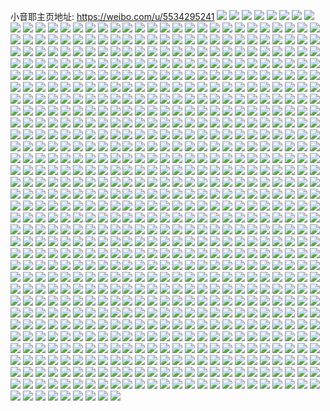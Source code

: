 小音耶主页地址: https://weibo.com/u/5534295241 
![](https://wx4.sinaimg.cn/mw2000/0062xl0tly1h8wwhqyandj323u35se83.jpg) 
![](https://wx4.sinaimg.cn/mw2000/0062xl0tly1h8wwhjem9rj3295307qv5.jpg) 
![](https://wx4.sinaimg.cn/mw2000/0062xl0tly1h8wwibxhbkj323u35sqv8.jpg) 
![](https://wx4.sinaimg.cn/mw2000/0062xl0tly1h8wwhwtvscj323u35sx6r.jpg) 
![](https://wx4.sinaimg.cn/mw2000/0062xl0tly1h8wwi4nuoaj32dc35s7wj.jpg) 
![](https://wx4.sinaimg.cn/mw2000/0062xl0tly1h8wwihellpj323u35shdv.jpg) 
![](https://wx4.sinaimg.cn/mw2000/0062xl0tly1h8wwiio39gj32c03401ky.jpg) 
![](https://wx4.sinaimg.cn/mw2000/0062xl0tly1h8wov5u5noj32at32fe82.jpg) 
![](https://wx4.sinaimg.cn/mw2000/0062xl0tly1h8wov3sbc2j30wi17ck6h.jpg) 
![](https://wx4.sinaimg.cn/mw2000/0062xl0tly1h8wov8dho6j33402c01ky.jpg) 
![](https://wx4.sinaimg.cn/mw2000/0062xl0tly1h8wov71kppj32aw32j7wh.jpg) 
![](https://wx4.sinaimg.cn/mw2000/0062xl0tly1h8wovbrshuj335s23uhdu.jpg) 
![](https://wx4.sinaimg.cn/mw2000/0062xl0tly1h8wov9gmv6j31gh1xz4qp.jpg) 
![](https://wx4.sinaimg.cn/mw2000/0062xl0tly1h8rjo4j760j323a23au0x.jpg) 
![](https://wx4.sinaimg.cn/mw2000/0062xl0tly1h8rjn4c1phj32c02c04qr.jpg) 
![](https://wx4.sinaimg.cn/mw2000/0062xl0tly1h8rjn1xdt7j32dc35skjm.jpg) 
![](https://wx4.sinaimg.cn/mw2000/0062xl0tly1h8rjngaj6aj32c02c01kz.jpg) 
![](https://wx4.sinaimg.cn/mw2000/0062xl0tly1h8rjn99ktij32dc35snpg.jpg) 
![](https://wx4.sinaimg.cn/mw2000/0062xl0tly1h8rjnaxd27j32bz2bzb2b.jpg) 
![](https://wx4.sinaimg.cn/mw2000/0062xl0tly1h8rjnbwsd2j3340340npe.jpg) 
![](https://wx4.sinaimg.cn/mw2000/0062xl0tly1h8rjnedfhjj3340340x6r.jpg) 
![](https://wx4.sinaimg.cn/mw2000/0062xl0tly1h8rjn4ym9ej32bz2bzkjl.jpg) 
![](https://wx4.sinaimg.cn/mw2000/0062xl0tly1h8kvd75uybj32aw2awb29.jpg) 
![](https://wx4.sinaimg.cn/mw2000/0062xl0tly1h8kvd7sjdkj320d20db29.jpg) 
![](https://wx4.sinaimg.cn/mw2000/0062xl0tly1h8kvd9v1r5j31o01o0hdt.jpg) 
![](https://wx4.sinaimg.cn/mw2000/0062xl0tly1h8kvdbfkkxj31o01nzb29.jpg) 
![](https://wx4.sinaimg.cn/mw2000/0062xl0tly1h8kvdensj4j328y27g7wj.jpg) 
![](https://wx4.sinaimg.cn/mw2000/0062xl0tly1h8kvd6nv7nj32ai2aikjm.jpg) 
![](https://wx4.sinaimg.cn/mw2000/0062xl0tly1h8huuv1yvij32bz2bzkjm.jpg) 
![](https://wx4.sinaimg.cn/mw2000/0062xl0tly1h8huusj4nhj31681681ic.jpg) 
![](https://wx4.sinaimg.cn/mw2000/0062xl0tly1h8huuuajgtj31o01o0npd.jpg) 
![](https://wx4.sinaimg.cn/mw2000/0062xl0tly1h8bxqkj2kpj323h23hb29.jpg) 
![](https://wx4.sinaimg.cn/mw2000/0062xl0tly1h8bxqlz9jtj32c02bzb2a.jpg) 
![](https://wx4.sinaimg.cn/mw2000/0062xl0tly1h8bxqmx2lqj32c02c0qv5.jpg) 
![](https://wx4.sinaimg.cn/mw2000/0062xl0tly1h8bl459ms2j32dc35s7wl.jpg) 
![](https://wx4.sinaimg.cn/mw2000/0062xl0tly1h8bl460f6hj32b72b7b29.jpg) 
![](https://wx4.sinaimg.cn/mw2000/0062xl0tly1h8bl46tpx7j32ap2apb2a.jpg) 
![](https://wx4.sinaimg.cn/mw2000/0062xl0tly1h8bl79kqw1j30wi1bagy4.jpg) 
![](https://wx4.sinaimg.cn/mw2000/0062xl0tly1h8bl47erkbj328h28hhdt.jpg) 
![](https://wx4.sinaimg.cn/mw2000/0062xl0tly1h8bl3x72s8j31o01o0kjl.jpg) 
![](https://wx4.sinaimg.cn/mw2000/0062xl0tly1h8bl7lqoipj335s35sqv7.jpg) 
![](https://wx4.sinaimg.cn/mw2000/0062xl0tly1h8bl48hyshj32al2alnpd.jpg) 
![](https://wx4.sinaimg.cn/mw2000/0062xl0tly1h8bl4cs6pbj32bz2bz1kz.jpg) 
![](https://wx4.sinaimg.cn/mw2000/0062xl0tly1h89mw1xz85j325w25we84.jpg) 
![](https://wx4.sinaimg.cn/mw2000/0062xl0tly1h89mw3b0nhj3220220qv6.jpg) 
![](https://wx4.sinaimg.cn/mw2000/0062xl0tly1h869hp25ghj32c02c0b2b.jpg) 
![](https://wx4.sinaimg.cn/mw2000/0062xl0tly1h869hmtv3fj32bz2bzb2a.jpg) 
![](https://wx4.sinaimg.cn/mw2000/0062xl0tly1h869hntv2oj32c02c0hdu.jpg) 
![](https://wx4.sinaimg.cn/mw2000/0062xl0tly1h869hl523mj32c02c07wi.jpg) 
![](https://wx4.sinaimg.cn/mw2000/0062xl0tly1h869hlza0fj32c02c04qq.jpg) 
![](https://wx4.sinaimg.cn/mw2000/0062xl0tly1h869hka1cdj31us1uskjl.jpg) 
![](https://wx4.sinaimg.cn/mw2000/0062xl0tly1h83z1rhaczj321v21vx6p.jpg) 
![](https://wx4.sinaimg.cn/mw2000/0062xl0tly1h83z212y9uj329v29v7wi.jpg) 
![](https://wx4.sinaimg.cn/mw2000/0062xl0tly1h83z1snof5j328e28eu0x.jpg) 
![](https://wx4.sinaimg.cn/mw2000/0062xl0tly1h83z1tlg7sj32a12a1b2a.jpg) 
![](https://wx4.sinaimg.cn/mw2000/0062xl0tly1h83z1uqxg2j322w22we81.jpg) 
![](https://wx4.sinaimg.cn/mw2000/0062xl0tly1h83z1vs12lj32bz2bzx6p.jpg) 
![](https://wx4.sinaimg.cn/mw2000/0062xl0tly1h83z1wm0nqj32bz2bzhdt.jpg) 
![](https://wx4.sinaimg.cn/mw2000/0062xl0tly1h83z1zyas1j32c0340npe.jpg) 
![](https://wx4.sinaimg.cn/mw2000/0062xl0tly1h83z1yiy48j32bz2bzhdu.jpg) 
![](https://wx4.sinaimg.cn/mw2000/0062xl0tly1h7vzhz5q43j31nv1nvkjl.jpg) 
![](https://wx4.sinaimg.cn/mw2000/0062xl0tly1h7vzhvtmt0j30u00u04l7.jpg) 
![](https://wx4.sinaimg.cn/mw2000/0062xl0tly1h7vzhzq6hyj30wi1ycnd4.jpg) 
![](https://wx4.sinaimg.cn/mw2000/0062xl0tly1h7uahaplbrj32c02c07wi.jpg) 
![](https://wx4.sinaimg.cn/mw2000/0062xl0tly1h7uahbuzp6j322i22i1kz.jpg) 
![](https://wx4.sinaimg.cn/mw2000/0062xl0tly1h7c14hpenej32c23401ky.jpg) 
![](https://wx4.sinaimg.cn/mw2000/0062xl0tly1h7c14ijedfj32c02c04qp.jpg) 
![](https://wx4.sinaimg.cn/mw2000/0062xl0tly1h7c14joyobj32c02c01ky.jpg) 
![](https://wx4.sinaimg.cn/mw2000/0062xl0tly1h7c146gmd5j31po1poh1o.jpg) 
![](https://wx4.sinaimg.cn/mw2000/0062xl0tly1h7c14nbu0qj32bz2bzhdt.jpg) 
![](https://wx4.sinaimg.cn/mw2000/0062xl0tly1h7c14m6tmlj323b2tcu0z.jpg) 
![](https://wx4.sinaimg.cn/mw2000/0062xl0tly1h7c14f0btbj325w2vvqv7.jpg) 
![](https://wx4.sinaimg.cn/mw2000/0062xl0tly1h7c14gjy4zj32c0340b2a.jpg) 
![](https://wx4.sinaimg.cn/mw2000/0062xl0tly1h7c14beczzj31o01o0dsi.jpg) 
![](https://wx4.sinaimg.cn/mw2000/0062xl0tly1h7c14cui8kj32bz2bzqv6.jpg) 
![](https://wx4.sinaimg.cn/mw2000/0062xl0tly1h7855j8ryzj32c02c07wi.jpg) 
![](https://wx4.sinaimg.cn/mw2000/0062xl0tly1h7855hn89uj32c02c0kjn.jpg) 
![](https://wx4.sinaimg.cn/mw2000/0062xl0tly1h7854x2ry7j330p30pqv7.jpg) 
![](https://wx4.sinaimg.cn/mw2000/0062xl0tly1h7854odilhj31o01o0wum.jpg) 
![](https://wx4.sinaimg.cn/mw2000/0062xl0tly1h7854ukdswj32c02c0qpn.jpg) 
![](https://wx4.sinaimg.cn/mw2000/0062xl0tly1h78555bgduj32bz2bzqmx.jpg) 
![](https://wx4.sinaimg.cn/mw2000/0062xl0tly1h78559ouqbj32c02c01kz.jpg) 
![](https://wx4.sinaimg.cn/mw2000/0062xl0tly1h7854kg3hlj32c02bze82.jpg) 
![](https://wx4.sinaimg.cn/mw2000/0062xl0tly1h785578wuqj32bz2bzqv5.jpg) 
![](https://wx4.sinaimg.cn/mw2000/0062xl0tly1h7618d1st6j32bb340e85.jpg) 
![](https://wx4.sinaimg.cn/mw2000/0062xl0tly1h7618euzyrj32bb340e84.jpg) 
![](https://wx4.sinaimg.cn/mw2000/0062xl0tly1h7618g45rmj32bb340b2b.jpg) 
![](https://wx4.sinaimg.cn/mw2000/0062xl0tly1h7618htr09j32al324npg.jpg) 
![](https://wx4.sinaimg.cn/mw2000/0062xl0tly1h7618jiz7hj32gu340000.jpg) 
![](https://wx4.sinaimg.cn/mw2000/0062xl0tly1h7618kv87rj32c02bz7wj.jpg) 
![](https://wx4.sinaimg.cn/mw2000/0062xl0tly1h7618lo28bj31qs2761ky.jpg) 
![](https://wx4.sinaimg.cn/mw2000/0062xl0tly1h7618ada9uj324u2ug7wj.jpg) 
![](https://wx4.sinaimg.cn/mw2000/0062xl0tly1h7618mq50ij32bb3407wj.jpg) 
![](https://wx4.sinaimg.cn/mw2000/0062xl0tly1h7618oeiw8j32gu340x6r.jpg) 
![](https://wx4.sinaimg.cn/mw2000/0062xl0tly1h7598tjznmj327h2xy1l1.jpg) 
![](https://wx4.sinaimg.cn/mw2000/0062xl0tly1h7598s7nqxj322t2slnpg.jpg) 
![](https://wx4.sinaimg.cn/mw2000/0062xl0tly1h759900rp8j32c03517wm.jpg) 
![](https://wx4.sinaimg.cn/mw2000/0062xl0tly1h7598v1e1pj328u2wwqv6.jpg) 
![](https://wx4.sinaimg.cn/mw2000/0062xl0tly1h7598y3zlzj32a231fu0x.jpg) 
![](https://wx4.sinaimg.cn/mw2000/0062xl0tly1h7598qbuz1j32gu340qv8.jpg) 
![](https://wx4.sinaimg.cn/mw2000/0062xl0tly1h740rzmgq0j32bb340kjm.jpg) 
![](https://wx4.sinaimg.cn/mw2000/0062xl0tly1h740rup5jxj32bb3401l1.jpg) 
![](https://wx4.sinaimg.cn/mw2000/0062xl0tly1h740rvvc93j322p3404qq.jpg) 
![](https://wx4.sinaimg.cn/mw2000/0062xl0tly1h740rx67f9j328g30mkjm.jpg) 
![](https://wx4.sinaimg.cn/mw2000/0062xl0tly1h740ryjvqqj328d28dx6q.jpg) 
![](https://wx4.sinaimg.cn/mw2000/0062xl0tly1h740s3e9duj32c0340e83.jpg) 
![](https://wx4.sinaimg.cn/mw2000/0062xl0tly1h740s1lklrj326f26fe81.jpg) 
![](https://wx4.sinaimg.cn/mw2000/0062xl0tly1h740s0xko1j32a531j4qr.jpg) 
![](https://wx4.sinaimg.cn/mw2000/0062xl0tly1h740s2bjy4j32c0340kjm.jpg) 
![](https://wx4.sinaimg.cn/mw2000/0062xl0tly1h72xe5zbolj32ac2achdw.jpg) 
![](https://wx4.sinaimg.cn/mw2000/0062xl0tly1h72xe16a8tj320c20cb2a.jpg) 
![](https://wx4.sinaimg.cn/mw2000/0062xl0tly1h72xe4xq0ej31o01o0tsa.jpg) 
![](https://wx4.sinaimg.cn/mw2000/0062xl0tly1h72xf2h8duj328z28znpd.jpg) 
![](https://wx4.sinaimg.cn/mw2000/0062xl0tly1h72xe3ghqdj32c02c0kjm.jpg) 
![](https://wx4.sinaimg.cn/mw2000/0062xl0tly1h72xf748loj32bz2bz4qq.jpg) 
![](https://wx4.sinaimg.cn/mw2000/0062xl0tly1h71mdm8169j32bz2bznpe.jpg) 
![](https://wx4.sinaimg.cn/mw2000/0062xl0tly1h71mdjp69wj31o01o0n6t.jpg) 
![](https://wx4.sinaimg.cn/mw2000/0062xl0tly1h71md8qrlwj31au1aub29.jpg) 
![](https://wx4.sinaimg.cn/mw2000/0062xl0tly1h71mdd9jzjj31qz1qz7wh.jpg) 
![](https://wx4.sinaimg.cn/mw2000/0062xl0tly1h71mdp7zfbj32c02bznpe.jpg) 
![](https://wx4.sinaimg.cn/mw2000/0062xl0tly1h71mdbgwloj32bz2bz4qq.jpg) 
![](https://wx4.sinaimg.cn/mw2000/0062xl0tly1h6wtlushegj326u26uqv5.jpg) 
![](https://wx4.sinaimg.cn/mw2000/0062xl0tly1h6wtnxlmfmj32c02c0e82.jpg) 
![](https://wx4.sinaimg.cn/mw2000/0062xl0tly1h6wtlvctw0j321n21nasi.jpg) 
![](https://wx4.sinaimg.cn/mw2000/0062xl0tly1h6wtlr1tjij32bz2bzu0y.jpg) 
![](https://wx4.sinaimg.cn/mw2000/0062xl0tly1h6wtm13ucyj32dc35s1l0.jpg) 
![](https://wx4.sinaimg.cn/mw2000/0062xl0tly1h6wtltz1t6j32bz2by4qq.jpg) 
![](https://wx4.sinaimg.cn/mw2000/0062xl0tly1h6wtlt1xwrj3340340e84.jpg) 
![](https://wx4.sinaimg.cn/mw2000/0062xl0tly1h6wtplh5ndj30u00u0mz2.jpg) 
![](https://wx4.sinaimg.cn/mw2000/0062xl0tly1h6wtlmc6ypj3224224qv5.jpg) 
![](https://wx4.sinaimg.cn/mw2000/0062xl0tly1h6fnu9gb92j31st2efe82.jpg) 
![](https://wx4.sinaimg.cn/mw2000/0062xl0tly1h6fnt87194j32c0340npf.jpg) 
![](https://wx4.sinaimg.cn/mw2000/0062xl0tly1h6fntzvimrj325g2v9b2c.jpg) 
![](https://wx4.sinaimg.cn/mw2000/0062xl0tly1h6fnu74oj9j329f33z1l0.jpg) 
![](https://wx4.sinaimg.cn/mw2000/0062xl0tly1h6fnu3ej4yj327g2xx7wj.jpg) 
![](https://wx4.sinaimg.cn/mw2000/0062xl0tly1h6fntjopd6j31p029ckjm.jpg) 
![](https://wx4.sinaimg.cn/mw2000/0062xl0tly1h6fntv4v9ij321j2q21kz.jpg) 
![](https://wx4.sinaimg.cn/mw2000/0062xl0tly1h6fntddfxmj31r02c0e82.jpg) 
![](https://wx4.sinaimg.cn/mw2000/0062xl0tly1h6fntpo13hj31or290hdu.jpg) 
![](https://wx4.sinaimg.cn/mw2000/0062xl0tly1h6d26rvpzcj329f29f4qq.jpg) 
![](https://wx4.sinaimg.cn/mw2000/0062xl0tly1h6ceb3ml1hj30w60w6n7v.jpg) 
![](https://wx4.sinaimg.cn/mw2000/0062xl0tly1h6afuxzybvj32c02c0hdu.jpg) 
![](https://wx4.sinaimg.cn/mw2000/0062xl0tly1h6afv7iowqj32c02c04qr.jpg) 
![](https://wx4.sinaimg.cn/mw2000/0062xl0tly1h6afuvf5q6j30wi0wi0zm.jpg) 
![](https://wx4.sinaimg.cn/mw2000/0062xl0tly1h6afv4a7ecj331e31e000.jpg) 
![](https://wx4.sinaimg.cn/mw2000/0062xl0tly1h6afv27j3qj32bz2bzu0y.jpg) 
![](https://wx4.sinaimg.cn/mw2000/0062xl0tly1h6afut1q19j31xm1xmx6p.jpg) 
![](https://wx4.sinaimg.cn/mw2000/0062xl0tly1h68b77jbd7j30wi0mmjtj.jpg) 
![](https://wx4.sinaimg.cn/mw2000/0062xl0tly1h68b775ez4j326t26t7wi.jpg) 
![](https://wx4.sinaimg.cn/mw2000/0062xl0tly1h68b785aczj31sc2ds4qq.jpg) 
![](https://wx4.sinaimg.cn/mw2000/0062xl0tly1h68b7ag5e6j32ae2ae7wi.jpg) 
![](https://wx4.sinaimg.cn/mw2000/0062xl0tly1h68b78tad7j32a52a5x6p.jpg) 
![](https://wx4.sinaimg.cn/mw2000/0062xl0tly1h68b79ln29j326j26jb2a.jpg) 
![](https://wx4.sinaimg.cn/mw2000/0062xl0tly1h68b7bi785j32c02c07wj.jpg) 
![](https://wx4.sinaimg.cn/mw2000/0062xl0tly1h68b7c9aaij32c02bzqv5.jpg) 
![](https://wx4.sinaimg.cn/mw2000/0062xl0tly1h5qwlsrttrj32b131fu0y.jpg) 
![](https://wx4.sinaimg.cn/mw2000/0062xl0tly1h5qwluakvdj33403407wj.jpg) 
![](https://wx4.sinaimg.cn/mw2000/0062xl0tly1h5qwm1nk4uj33402c0npf.jpg) 
![](https://wx4.sinaimg.cn/mw2000/0062xl0tly1h5qwlqkbzpj32ar2are2k.jpg) 
![](https://wx4.sinaimg.cn/mw2000/0062xl0tly1h5qwlpoohfj32b332s7wj.jpg) 
![](https://wx4.sinaimg.cn/mw2000/0062xl0tly1h5qwlrm1c9j33403404qq.jpg) 
![](https://wx4.sinaimg.cn/mw2000/0062xl0tly1h5qwlvwzy6j32d0340u0y.jpg) 
![](https://wx4.sinaimg.cn/mw2000/0062xl0tly1h5qwm0g6dnj32ec35skjm.jpg) 
![](https://wx4.sinaimg.cn/mw2000/0062xl0tly1h5qwlz52gqj32d03407wk.jpg) 
![](https://wx4.sinaimg.cn/mw2000/0062xl0tly1h5qwlx4f4lj32c02c0u0y.jpg) 
![](https://wx4.sinaimg.cn/mw2000/0062xl0tly1h5qwlnrbhkj323k2sr1kx.jpg) 
![](https://wx4.sinaimg.cn/mw2000/0062xl0tly1h5qwm2jz6yj327k27k7wi.jpg) 
![](https://wx4.sinaimg.cn/mw2000/0062xl0tly1h5mhbuhvbij32b12b1x6q.jpg) 
![](https://wx4.sinaimg.cn/mw2000/0062xl0tly1h5mhbzb0fbj32bc2bcb2a.jpg) 
![](https://wx4.sinaimg.cn/mw2000/0062xl0tly1h5mhby60zgj329k29kqv5.jpg) 
![](https://wx4.sinaimg.cn/mw2000/0062xl0tly1h5mhceub7dj32dc35se84.jpg) 
![](https://wx4.sinaimg.cn/mw2000/0062xl0tly1h5mhc4x3phj32dc35skjp.jpg) 
![](https://wx4.sinaimg.cn/mw2000/0062xl0tly1h5mhc9p2vjj32dc35s7wk.jpg) 
![](https://wx4.sinaimg.cn/mw2000/0062xl0tly1h5mhbx4w3tj32c0340qv7.jpg) 
![](https://wx4.sinaimg.cn/mw2000/0062xl0tly1h5mhbvu0qgj30r5106wx4.jpg) 
![](https://wx4.sinaimg.cn/mw2000/0062xl0tly1h5mhbv6dfyj31zy2nxe81.jpg) 
![](https://wx4.sinaimg.cn/mw2000/0062xl0tly1h5bu7n7vu6j32c0340qv6.jpg) 
![](https://wx4.sinaimg.cn/mw2000/0062xl0tly1h5bu7mg46rj31qt2br1kx.jpg) 
![](https://wx4.sinaimg.cn/mw2000/0062xl0tly1h5a0s00g7tj32dc35su0z.jpg) 
![](https://wx4.sinaimg.cn/mw2000/0062xl0tly1h5a0soce9qj322s2rqkjn.jpg) 
![](https://wx4.sinaimg.cn/mw2000/0062xl0tly1h5a0rrxvtfj32dc35sx6t.jpg) 
![](https://wx4.sinaimg.cn/mw2000/0062xl0tly1h5a0rsyov3j32c02c0u0x.jpg) 
![](https://wx4.sinaimg.cn/mw2000/0062xl0tly1h5a0s20ii8j32d0340kjm.jpg) 
![](https://wx4.sinaimg.cn/mw2000/0062xl0tly1h5a0s7osc1j32dc35s7wj.jpg) 
![](https://wx4.sinaimg.cn/mw2000/0062xl0tly1h5a0swch2lj32d0340hdv.jpg) 
![](https://wx4.sinaimg.cn/mw2000/0062xl0tly1h5a0sqb8q2j32bz2bzqv7.jpg) 
![](https://wx4.sinaimg.cn/mw2000/0062xl0tly1h5a0shk7f0j32dc35sx6t.jpg) 
![](https://wx4.sinaimg.cn/mw2000/0062xl0tly1h5a0qm0v2ij32c02c0kjm.jpg) 
![](https://wx4.sinaimg.cn/mw2000/0062xl0tly1h5a0ss3luaj329d30i1kz.jpg) 
![](https://wx4.sinaimg.cn/mw2000/0062xl0tly1h5a0sy1168j30sg11hngx.jpg) 
![](https://wx4.sinaimg.cn/mw2000/0062xl0tly1h5a0rgzwf6j32d03404qq.jpg) 
![](https://wx4.sinaimg.cn/mw2000/0062xl0tly1h5a0sukw2qj32bz2bze83.jpg) 
![](https://wx4.sinaimg.cn/mw2000/0062xl0tly1h5a0ri9tn1j31sc2dsu0x.jpg) 
![](https://wx4.sinaimg.cn/mw2000/0062xl0tly1h5a0sz2445j32d03401ky.jpg) 
![](https://wx4.sinaimg.cn/mw2000/0062xl0tly1h59hbu24qxj328e2z7b2c.jpg) 
![](https://wx4.sinaimg.cn/mw2000/0062xl0tly1h59hbs73t7j32bg2bgqv6.jpg) 
![](https://wx4.sinaimg.cn/mw2000/0062xl0tly1h59hbqkbemj32d03401kz.jpg) 
![](https://wx4.sinaimg.cn/mw2000/0062xl0tly1h59hbwt0vdj32c0340e82.jpg) 
![](https://wx4.sinaimg.cn/mw2000/0062xl0tly1h59hbvlpwuj32bi33cnpf.jpg) 
![](https://wx4.sinaimg.cn/mw2000/0062xl0tly1h59hby4orcj328v2zunpf.jpg) 
![](https://wx4.sinaimg.cn/mw2000/0062xl0tly1h59hbpjk5qj32d0340u0y.jpg) 
![](https://wx4.sinaimg.cn/mw2000/0062xl0tly1h59hbzp7q8j32c03401l0.jpg) 
![](https://wx4.sinaimg.cn/mw2000/0062xl0tly1h59hbra1jpj32ec35su0x.jpg) 
![](https://wx4.sinaimg.cn/mw2000/0062xl0tly1h58tngt0j3j32c03407wk.jpg) 
![](https://wx4.sinaimg.cn/mw2000/0062xl0tly1h58tn9tic0j322p2rmnpf.jpg) 
![](https://wx4.sinaimg.cn/mw2000/0062xl0tly1h58tn1epcaj328g2zanpf.jpg) 
![](https://wx4.sinaimg.cn/mw2000/0062xl0tly1h58tnf4snpj31v02hfhdu.jpg) 
![](https://wx4.sinaimg.cn/mw2000/0062xl0tly1h58tnbxochj328q2znhdv.jpg) 
![](https://wx4.sinaimg.cn/mw2000/0062xl0tly1h58tn89e37j32d0340b2c.jpg) 
![](https://wx4.sinaimg.cn/mw2000/0062xl0tly1h58tn4jxxmj32c0340b2b.jpg) 
![](https://wx4.sinaimg.cn/mw2000/0062xl0tly1h58tn6e918j329t3131l0.jpg) 
![](https://wx4.sinaimg.cn/mw2000/0062xl0tly1h58tndw3cfj32872yxu0z.jpg) 
![](https://wx4.sinaimg.cn/mw2000/0062xl0tly1h58tn2jqk8j321w2qib29.jpg) 
![](https://wx4.sinaimg.cn/mw2000/0062xl0tly1h58avyljtwj31pq2ac4qq.jpg) 
![](https://wx4.sinaimg.cn/mw2000/0062xl0tly1h58avz7ywnj30pu0pu7d4.jpg) 
![](https://wx4.sinaimg.cn/mw2000/0062xl0tly1h58avzxm83j31yo2m8qv5.jpg) 
![](https://wx4.sinaimg.cn/mw2000/0062xl0tly1h57w5sbkrdj32c0340hdv.jpg) 
![](https://wx4.sinaimg.cn/mw2000/0062xl0tly1h57ivg7fw7j32c0340u0y.jpg) 
![](https://wx4.sinaimg.cn/mw2000/0062xl0tly1h57ivhwi44j32ay32mu0y.jpg) 
![](https://wx4.sinaimg.cn/mw2000/0062xl0tly1h57ivcui8pj32c0340qv6.jpg) 
![](https://wx4.sinaimg.cn/mw2000/0062xl0tly1h57ivb4kbxj32c0340x6q.jpg) 
![](https://wx4.sinaimg.cn/mw2000/0062xl0tly1h57ivnqw0rj32c0340qv6.jpg) 
![](https://wx4.sinaimg.cn/mw2000/0062xl0tly1h57ivemtmpj32c03401kz.jpg) 
![](https://wx4.sinaimg.cn/mw2000/0062xl0tly1h57ivqz5u0j32bx33wnpf.jpg) 
![](https://wx4.sinaimg.cn/mw2000/0062xl0tly1h57ivm0bvaj32c0340qv7.jpg) 
![](https://wx4.sinaimg.cn/mw2000/0062xl0tly1h57ivsuomjj32c0340x6q.jpg) 
![](https://wx4.sinaimg.cn/mw2000/0062xl0tly1h573g4duowj32c033lkjn.jpg) 
![](https://wx4.sinaimg.cn/mw2000/0062xl0tly1h573g1e5xij32c0340e84.jpg) 
![](https://wx4.sinaimg.cn/mw2000/0062xl0tly1h573gakk6uj32c03407wj.jpg) 
![](https://wx4.sinaimg.cn/mw2000/0062xl0tly1h573g5kho3j32882yze83.jpg) 
![](https://wx4.sinaimg.cn/mw2000/0062xl0tly1h573g77vigj32c03404qr.jpg) 
![](https://wx4.sinaimg.cn/mw2000/0062xl0tly1h573g87da4j32182pnb2a.jpg) 
![](https://wx4.sinaimg.cn/mw2000/0062xl0tly1h573ggl89oj32c0340u10.jpg) 
![](https://wx4.sinaimg.cn/mw2000/0062xl0tly1h573g33x3mj32c03401l0.jpg) 
![](https://wx4.sinaimg.cn/mw2000/0062xl0tly1h573gd9kycj324m2uunpe.jpg) 
![](https://wx4.sinaimg.cn/mw2000/0062xl0tly1h573geurv5j32c03404qr.jpg) 
![](https://wx4.sinaimg.cn/mw2000/0062xl0tly1h573fzx2x5j32c03401ky.jpg) 
![](https://wx4.sinaimg.cn/mw2000/0062xl0tly1h573gjfnguj32c03407wk.jpg) 
![](https://wx4.sinaimg.cn/mw2000/0062xl0tly1h573gbfvd9j32b32b3e82.jpg) 
![](https://wx4.sinaimg.cn/mw2000/0062xl0tly1h573ghu5lcj325a2v14qr.jpg) 
![](https://wx4.sinaimg.cn/mw2000/0062xl0tly1h573g9aj9xj327l2y4npe.jpg) 
![](https://wx4.sinaimg.cn/mw2000/0062xl0tly1h573gca4dlj32c02c0b2a.jpg) 
![](https://wx4.sinaimg.cn/mw2000/0062xl0tly1h573gku0tij32c0340u0z.jpg) 
![](https://wx4.sinaimg.cn/mw2000/0062xl0tly1h55k7cn2m6j31o01o0e82.jpg) 
![](https://wx4.sinaimg.cn/mw2000/0062xl0tly1h50x0ng8tej32c02bzhdu.jpg) 
![](https://wx4.sinaimg.cn/mw2000/0062xl0tly1h50x0iso8dj30sf0sfdj2.jpg) 
![](https://wx4.sinaimg.cn/mw2000/0062xl0tly1h4xkhr0pluj335s35sx6s.jpg) 
![](https://wx4.sinaimg.cn/mw2000/0062xl0tly1h4xkhky5lbj32ab2aab2a.jpg) 
![](https://wx4.sinaimg.cn/mw2000/0062xl0tly1h4xkhxdvmej32c03467wi.jpg) 
![](https://wx4.sinaimg.cn/mw2000/0062xl0tly1h4xkhvcmjlj31wm1wmu0x.jpg) 
![](https://wx4.sinaimg.cn/mw2000/0062xl0tly1h4xkhvy84wj30wi0iadpe.jpg) 
![](https://wx4.sinaimg.cn/mw2000/0062xl0tly1h4xkhk24juj31eu1eue0a.jpg) 
![](https://wx4.sinaimg.cn/mw2000/0062xl0tly1h4xkhs8nb3j32br2brqv6.jpg) 
![](https://wx4.sinaimg.cn/mw2000/0062xl0tly1h4xkhu75j6j32c02c07wj.jpg) 
![](https://wx4.sinaimg.cn/mw2000/0062xl0tly1h4xkhwl9ajj30sg1dotp2.jpg) 
![](https://wx4.sinaimg.cn/mw2000/0062xl0tly1h4k5czja4jj328q2zn4qs.jpg) 
![](https://wx4.sinaimg.cn/mw2000/0062xl0tly1h4k5d3yennj32c03407wj.jpg) 
![](https://wx4.sinaimg.cn/mw2000/0062xl0tly1h4k5d0mzenj32c03404qq.jpg) 
![](https://wx4.sinaimg.cn/mw2000/0062xl0tly1h4k5cxmb39j324k2u27wi.jpg) 
![](https://wx4.sinaimg.cn/mw2000/0062xl0tly1h4k5cwff53j3285340kjl.jpg) 
![](https://wx4.sinaimg.cn/mw2000/0062xl0tly1h4k5d5wxofj30wi17cqf1.jpg) 
![](https://wx4.sinaimg.cn/mw2000/0062xl0tly1h4k5dfjmzaj30vg0vgjuw.jpg) 
![](https://wx4.sinaimg.cn/mw2000/0062xl0tly1h4k5d4ux63j31lg24mx6p.jpg) 
![](https://wx4.sinaimg.cn/mw2000/0062xl0tly1h4k5d25gbuj31rn2cv1ky.jpg) 
![](https://wx4.sinaimg.cn/mw2000/0062xl0tly1h4k5d771f5j32c03407wj.jpg) 
![](https://wx4.sinaimg.cn/mw2000/0062xl0tly1h4k5d90dw7j32c0340hdv.jpg) 
![](https://wx4.sinaimg.cn/mw2000/0062xl0tly1h4k5df2iqcj32dc35sqv8.jpg) 
![](https://wx4.sinaimg.cn/mw2000/0062xl0tly1h4g79f9jhtj32c03407wj.jpg) 
![](https://wx4.sinaimg.cn/mw2000/0062xl0tly1h4g79gnm1jj32c0340hdv.jpg) 
![](https://wx4.sinaimg.cn/mw2000/0062xl0tly1h4g79dale4j33402c07wj.jpg) 
![](https://wx4.sinaimg.cn/mw2000/0062xl0tly1h4g7996reej33402c0e83.jpg) 
![](https://wx4.sinaimg.cn/mw2000/0062xl0tly1h4g79ayobcj33402c0e83.jpg) 
![](https://wx4.sinaimg.cn/mw2000/0062xl0tly1h4g79ht9jpj32c02c0x6q.jpg) 
![](https://wx4.sinaimg.cn/mw2000/0062xl0tly1h496f9zzi9j32bn340qv7.jpg) 
![](https://wx4.sinaimg.cn/mw2000/0062xl0tly1h496f8ek52j31ot2931ky.jpg) 
![](https://wx4.sinaimg.cn/mw2000/0062xl0tly1h496f6mqelj31e21qf1kx.jpg) 
![](https://wx4.sinaimg.cn/mw2000/0062xl0tly1h496f742kfj31qb1qbtpo.jpg) 
![](https://wx4.sinaimg.cn/mw2000/0062xl0tly1h496f2cgoyj30wi0t10vk.jpg) 
![](https://wx4.sinaimg.cn/mw2000/0062xl0tly1h496f5xtjmj32dc35skjo.jpg) 
![](https://wx4.sinaimg.cn/mw2000/0062xl0tly1h496fb6sf4j30sf11ux0h.jpg) 
![](https://wx4.sinaimg.cn/mw2000/0062xl0tly1h496foauzbj333w33w1gp.jpg) 
![](https://wx4.sinaimg.cn/mw2000/0062xl0tly1h42qf65ivuj32c03404qp.jpg) 
![](https://wx4.sinaimg.cn/mw2000/0062xl0tly1h42qf4ejk0j320y31gnpe.jpg) 
![](https://wx4.sinaimg.cn/mw2000/0062xl0tly1h42qf8k7tdj32by340u0x.jpg) 
![](https://wx4.sinaimg.cn/mw2000/0062xl0tly1h42qf9nj54j3340340e83.jpg) 
![](https://wx4.sinaimg.cn/mw2000/0062xl0tly1h42qf7gb8jj3340340npf.jpg) 
![](https://wx4.sinaimg.cn/mw2000/0062xl0tly1h42qggqt57j32bo2bonpe.jpg) 
![](https://wx4.sinaimg.cn/mw2000/0062xl0tly1h42qf2btp8j32c03401ky.jpg) 
![](https://wx4.sinaimg.cn/mw2000/0062xl0tly1h42qfb24ghj3340340e83.jpg) 
![](https://wx4.sinaimg.cn/mw2000/0062xl0tly1h42qf3fe2mj32c02c07wj.jpg) 
![](https://wx4.sinaimg.cn/mw2000/0062xl0tly1h42qf5gz1tj32c02c0npe.jpg) 
![](https://wx4.sinaimg.cn/mw2000/0062xl0tly1h42qgfpuzbj32c02c0x6r.jpg) 
![](https://wx4.sinaimg.cn/mw2000/0062xl0tly1h42qge6ctrj32c02c01kz.jpg) 
![](https://wx4.sinaimg.cn/mw2000/0062xl0tly1h3rv93n0zuj32c02c0qv6.jpg) 
![](https://wx4.sinaimg.cn/mw2000/0062xl0tly1h3rv92nflhj31o01o0x6p.jpg) 
![](https://wx4.sinaimg.cn/mw2000/0062xl0tly1h3rv95nypnj335s35sqtu.jpg) 
![](https://wx4.sinaimg.cn/mw2000/0062xl0tly1h3rvl3r7nlj31401401jz.jpg) 
![](https://wx4.sinaimg.cn/mw2000/0062xl0tly1h3rvl2fdn5j3340340e82.jpg) 
![](https://wx4.sinaimg.cn/mw2000/0062xl0tly1h3rvbnkh86j31xs1xs1ky.jpg) 
![](https://wx4.sinaimg.cn/mw2000/0062xl0tly1h3mwlzkn14j31t31t37wh.jpg) 
![](https://wx4.sinaimg.cn/mw2000/0062xl0tly1h3mwm07d4vj30tw0tw10s.jpg) 
![](https://wx4.sinaimg.cn/mw2000/0062xl0tly1h3mwlywlzxj323u23uqv5.jpg) 
![](https://wx4.sinaimg.cn/mw2000/0062xl0tly1h3mwm0khhpj31a01a0wuu.jpg) 
![](https://wx4.sinaimg.cn/mw2000/0062xl0tly1h3mwm1gkwqj32c02c0kjm.jpg) 
![](https://wx4.sinaimg.cn/mw2000/0062xl0tly1h3mwofeb9rj31nz1nzh9s.jpg) 
![](https://wx4.sinaimg.cn/mw2000/0062xl0tly1h3kkjoo4y3j324k2t84qq.jpg) 
![](https://wx4.sinaimg.cn/mw2000/0062xl0tly1h3kkjsn6lrj32c0340x6s.jpg) 
![](https://wx4.sinaimg.cn/mw2000/0062xl0tly1h3kkjpgdivj328k2zfqv5.jpg) 
![](https://wx4.sinaimg.cn/mw2000/0062xl0tly1h3hcaw9ky5j334032ox6p.jpg) 
![](https://wx4.sinaimg.cn/mw2000/0062xl0tly1h3hcavd9hbj33403407wi.jpg) 
![](https://wx4.sinaimg.cn/mw2000/0062xl0tly1h3hcaxu2nfj33403404qr.jpg) 
![](https://wx4.sinaimg.cn/mw2000/0062xl0tly1h3f3gds2cbj30vf0nktes.jpg) 
![](https://wx4.sinaimg.cn/mw2000/0062xl0tly1h3eikbqhemj30u0140h2b.jpg) 
![](https://wx4.sinaimg.cn/mw2000/0062xl0tly1h3eikmstqcj33402c0e83.jpg) 
![](https://wx4.sinaimg.cn/mw2000/0062xl0tly1h3eikcjhbuj32bz2bzx6p.jpg) 
![](https://wx4.sinaimg.cn/mw2000/0062xl0tly1h3eikdpm83j33402c07wi.jpg) 
![](https://wx4.sinaimg.cn/mw2000/0062xl0tly1h3eikb3xm0j327q2ybb2a.jpg) 
![](https://wx4.sinaimg.cn/mw2000/0062xl0tly1h3eikiroyaj33402c0npf.jpg) 
![](https://wx4.sinaimg.cn/mw2000/0062xl0tly1h38q92wmk6j30wi1yc1kx.jpg) 
![](https://wx4.sinaimg.cn/mw2000/0062xl0tly1h30w4a99z5j32c0340qv7.jpg) 
![](https://wx4.sinaimg.cn/mw2000/0062xl0tly1h30w2an97fj32c0340u0x.jpg) 
![](https://wx4.sinaimg.cn/mw2000/0062xl0tly1h30w24cjg2j32c0340u0y.jpg) 
![](https://wx4.sinaimg.cn/mw2000/0062xl0tly1h30w22z199j322o3404qr.jpg) 
![](https://wx4.sinaimg.cn/mw2000/0062xl0tly1h30w29kwj8j32c0346npe.jpg) 
![](https://wx4.sinaimg.cn/mw2000/0062xl0tly1h30w26nkdaj32by340u0z.jpg) 
![](https://wx4.sinaimg.cn/mw2000/0062xl0tly1h30w25fx5jj32c0340x6q.jpg) 
![](https://wx4.sinaimg.cn/mw2000/0062xl0tly1h30w283mlcj30wi17c1kx.jpg) 
![](https://wx4.sinaimg.cn/mw2000/0062xl0tly1h30w2b7paej31sw1sw1kx.jpg) 
![](https://wx4.sinaimg.cn/mw2000/0062xl0tly1h30w4zw5ygj335s2hc4b1.jpg) 
![](https://wx4.sinaimg.cn/mw2000/0062xl0tly1h2qo0atdd3j32c03407wk.jpg) 
![](https://wx4.sinaimg.cn/mw2000/0062xl0tly1h2qo0bvg7yj30wi1ycwvm.jpg) 
![](https://wx4.sinaimg.cn/mw2000/0062xl0tly1h2msmzwyegj32c02c01ky.jpg) 
![](https://wx4.sinaimg.cn/mw2000/0062xl0tly1h2msn1p2wij32c02c0u0y.jpg) 
![](https://wx4.sinaimg.cn/mw2000/0062xl0tly1h2msn2ilwzj32lq2lqb29.jpg) 
![](https://wx4.sinaimg.cn/mw2000/0062xl0tly1h2msn3itklj32c02c0x6q.jpg) 
![](https://wx4.sinaimg.cn/mw2000/0062xl0tly1h2msn4qmxlj32c02c01kz.jpg) 
![](https://wx4.sinaimg.cn/mw2000/0062xl0tly1h2msnt7lo0j32c02c04qr.jpg) 
![](https://wx4.sinaimg.cn/mw2000/0062xl0tly1h2msmz0fjnj32c02c0b2a.jpg) 
![](https://wx4.sinaimg.cn/mw2000/0062xl0tly1h2msnoqongj31h41h41kx.jpg) 
![](https://wx4.sinaimg.cn/mw2000/0062xl0tly1h2msn67jntj32c02c0hdv.jpg) 
![](https://wx4.sinaimg.cn/mw2000/0062xl0tly1h2msn7flr8j32am2am1ky.jpg) 
![](https://wx4.sinaimg.cn/mw2000/0062xl0tly1h2msnpju1uj31xf1xfb2a.jpg) 
![](https://wx4.sinaimg.cn/mw2000/0062xl0tly1h2msn8znvhj32c02c0e82.jpg) 
![](https://wx4.sinaimg.cn/mw2000/0062xl0tly1h2msnr9bdaj320k20kqv5.jpg) 
![](https://wx4.sinaimg.cn/mw2000/0062xl0tly1h2msns5gbjj32c02c04qr.jpg) 
![](https://wx4.sinaimg.cn/mw2000/0062xl0tly1h2msnqbrz1j32c02c0hdu.jpg) 
![](https://wx4.sinaimg.cn/mw2000/0062xl0tly1h2iqvpu12nj329f29fhdu.jpg) 
![](https://wx4.sinaimg.cn/mw2000/0062xl0tly1h2e2hbboubj30zn0orae7.jpg) 
![](https://wx4.sinaimg.cn/mw2000/0062xl0tly1h2e2hep6xtj32dc1kw7wh.jpg) 
![](https://wx4.sinaimg.cn/mw2000/0062xl0tly1h29uotxu18j31h41h41kx.jpg) 
![](https://wx4.sinaimg.cn/mw2000/0062xl0tly1h272rsh3pmj31qw1qwe81.jpg) 
![](https://wx4.sinaimg.cn/mw2000/0062xl0tly1h233esoi8xj32c03407wj.jpg) 
![](https://wx4.sinaimg.cn/mw2000/0062xl0tly1h1wpc5o6cyj322o340x6q.jpg) 
![](https://wx4.sinaimg.cn/mw2000/0062xl0tly1h1d3be2w3ej31kw2dckjm.jpg) 
![](https://wx4.sinaimg.cn/mw2000/0062xl0tly1h1d39va9djj32c0340x6s.jpg) 
![](https://wx4.sinaimg.cn/mw2000/0062xl0tly1h1d3ced1axj32c03407wm.jpg) 
![](https://wx4.sinaimg.cn/mw2000/0062xl0tly1h1d3adicclj31kw2dcx6p.jpg) 
![](https://wx4.sinaimg.cn/mw2000/0062xl0tly1h1d3dfkcbfj32c0340u10.jpg) 
![](https://wx4.sinaimg.cn/mw2000/0062xl0tly1h1d3dy45k6j31le24ju0x.jpg) 
![](https://wx4.sinaimg.cn/mw2000/0062xl0tly1h1d3e1rjqyj315o1jk4qp.jpg) 
![](https://wx4.sinaimg.cn/mw2000/0062xl0tly1h1d3efevi8j32c033vu0y.jpg) 
![](https://wx4.sinaimg.cn/mw2000/0062xl0tly1h1d3e5u4s0j315o1jk4qp.jpg) 
![](https://wx4.sinaimg.cn/mw2000/0062xl0tly1h17dgzfd2fj31s11s1u0y.jpg) 
![](https://wx4.sinaimg.cn/mw2000/0062xl0tly1h17dhnanuaj322n22n1kz.jpg) 
![](https://wx4.sinaimg.cn/mw2000/0062xl0tly1h17dhdfpx5j30tc0q80vl.jpg) 
![](https://wx4.sinaimg.cn/mw2000/0062xl0tly1h17dhq74hsj31nd2757wi.jpg) 
![](https://wx4.sinaimg.cn/mw2000/0062xl0tly1h17di4pv58j32c033zb2d.jpg) 
![](https://wx4.sinaimg.cn/mw2000/0062xl0tly1h17dils1y5j32c0340qv8.jpg) 
![](https://wx4.sinaimg.cn/mw2000/0062xl0tly1h17dgpnohnj32bz2bzqv7.jpg) 
![](https://wx4.sinaimg.cn/mw2000/0062xl0tly1h17dgdkaemj30wi0wi798.jpg) 
![](https://wx4.sinaimg.cn/mw2000/0062xl0tly1h17dgauchvj30wi0wiadr.jpg) 
![](https://wx4.sinaimg.cn/mw2000/0062xl0tly1h15x000sznj32c03407wl.jpg) 
![](https://wx4.sinaimg.cn/mw2000/0062xl0tly1h14y1yywnuj32c02c01l0.jpg) 
![](https://wx4.sinaimg.cn/mw2000/0062xl0tly1h14y1und8yj32b02b0qv6.jpg) 
![](https://wx4.sinaimg.cn/mw2000/0062xl0tly1h14y21t21ij323p2sxhdu.jpg) 
![](https://wx4.sinaimg.cn/mw2000/0062xl0tly1h13r4t89s6j32bx33xkjn.jpg) 
![](https://wx4.sinaimg.cn/mw2000/0062xl0tly1h13r4uqzprj32bx33xhdu.jpg) 
![](https://wx4.sinaimg.cn/mw2000/0062xl0tly1h13r4z2ahaj32bx33xkjm.jpg) 
![](https://wx4.sinaimg.cn/mw2000/0062xl0tly1h13r4xpfuhj32bx33xhdu.jpg) 
![](https://wx4.sinaimg.cn/mw2000/0062xl0tly1h13r4wb8qnj32bx33xnpe.jpg) 
![](https://wx4.sinaimg.cn/mw2000/0062xl0tly1h13r4rc6faj32bx33xqv6.jpg) 
![](https://wx4.sinaimg.cn/mw2000/0062xl0tly1h12ezwuebbj30wi2puqsa.jpg) 
![](https://wx4.sinaimg.cn/mw2000/0062xl0tly1h11ksq8eugj33403401l2.jpg) 
![](https://wx4.sinaimg.cn/mw2000/0062xl0tly1h11ktj3jdgj30nj0nj0uz.jpg) 
![](https://wx4.sinaimg.cn/mw2000/0062xl0tly1h11kstkoq4j30wi0wiwvm.jpg) 
![](https://wx4.sinaimg.cn/mw2000/0062xl0tly1h11kquvehrj32bz2bzx6r.jpg) 
![](https://wx4.sinaimg.cn/mw2000/0062xl0tly1h11kqdasfsj32bz2bzb29.jpg) 
![](https://wx4.sinaimg.cn/mw2000/0062xl0tly1h11kticxayj32bz2bznph.jpg) 
![](https://wx4.sinaimg.cn/mw2000/0062xl0tly1h11krkeb8bj3249249npe.jpg) 
![](https://wx4.sinaimg.cn/mw2000/0062xl0tly1h11krvvdjgj31tm1tme82.jpg) 
![](https://wx4.sinaimg.cn/mw2000/0062xl0tly1h11kr88hivj32801o0e83.jpg) 
![](https://wx4.sinaimg.cn/mw2000/0062xl0tly1h0ytmrtkt5j32801o0kjm.jpg) 
![](https://wx4.sinaimg.cn/mw2000/0062xl0tly1h0r2f5j8gkj31sc1scb29.jpg) 
![](https://wx4.sinaimg.cn/mw2000/0062xl0tly1h0r2fah7pwj325d25du0y.jpg) 
![](https://wx4.sinaimg.cn/mw2000/0062xl0tly1h0r2fb891vj32c02c0hdt.jpg) 
![](https://wx4.sinaimg.cn/mw2000/0062xl0tly1h0r2f9boraj32c02c0x6s.jpg) 
![](https://wx4.sinaimg.cn/mw2000/0062xl0tly1h0r2fbvvjfj3219219u0x.jpg) 
![](https://wx4.sinaimg.cn/mw2000/0062xl0tly1h0r2f6mjy4j32c02c0b2a.jpg) 
![](https://wx4.sinaimg.cn/mw2000/0062xl0tly1h0mk463zx7j30xc230tks.jpg) 
![](https://wx4.sinaimg.cn/mw2000/0062xl0tly1h0luz7mm2ij32c03404qq.jpg) 
![](https://wx4.sinaimg.cn/mw2000/0062xl0tly1h0hkz7r31fj32c03404qq.jpg) 
![](https://wx4.sinaimg.cn/mw2000/0062xl0tly1h0gpbmf40bj30s40l6764.jpg) 
![](https://wx4.sinaimg.cn/mw2000/0062xl0tly1h0g40uzhr3j31r0160ngv.jpg) 
![](https://wx4.sinaimg.cn/mw2000/0062xl0tly1h0g40s3spnj30mi0f0taq.jpg) 
![](https://wx4.sinaimg.cn/mw2000/0062xl0tly1h0g40ub5usj32bb1jke14.jpg) 
![](https://wx4.sinaimg.cn/mw2000/0062xl0tly1h0g40slj90j32c01k07wh.jpg) 
![](https://wx4.sinaimg.cn/mw2000/0062xl0tly1h0g40t75rxj32bc1jk7wh.jpg) 
![](https://wx4.sinaimg.cn/mw2000/0062xl0tly1h0g40txeosj32bb1jk1ky.jpg) 
![](https://wx4.sinaimg.cn/mw2000/0062xl0tly1h0btcsofogj32bc334qv6.jpg) 
![](https://wx4.sinaimg.cn/mw2000/0062xl0tly1h0btlpwzcbj31o1281e81.jpg) 
![](https://wx4.sinaimg.cn/mw2000/0062xl0tly1h0btcq9mwnj329k30qkjm.jpg) 
![](https://wx4.sinaimg.cn/mw2000/0062xl0tly1h0btcvi7eyj31r02c0qv5.jpg) 
![](https://wx4.sinaimg.cn/mw2000/0062xl0tly1h0btlvf771j32c02c01kz.jpg) 
![](https://wx4.sinaimg.cn/mw2000/0062xl0tly1h0btlygxjhj3333333hdw.jpg) 
![](https://wx4.sinaimg.cn/mw2000/0062xl0tly1h0btlod60bj32bb2bb4qp.jpg) 
![](https://wx4.sinaimg.cn/mw2000/0062xl0tly1h0btm0lpytj31mu26g7qb.jpg) 
![](https://wx4.sinaimg.cn/mw2000/0062xl0tly1gzvozf97qsj32c0340u0y.jpg) 
![](https://wx4.sinaimg.cn/mw2000/0062xl0tly1gzuqm7j3wej32bz2bzkjm.jpg) 
![](https://wx4.sinaimg.cn/mw2000/0062xl0tly1gzuqm430m2j30wi1yax6f.jpg) 
![](https://wx4.sinaimg.cn/mw2000/0062xl0tly1gzuqm5nofnj329b30fhdv.jpg) 
![](https://wx4.sinaimg.cn/mw2000/0062xl0tly1gzuqm3eclmj315o2bcu0x.jpg) 
![](https://wx4.sinaimg.cn/mw2000/0062xl0tly1gzuqm2kxaxj315o2bcu0x.jpg) 
![](https://wx4.sinaimg.cn/mw2000/0062xl0tly1gzuqmmlgj8j32c0346b2a.jpg) 
![](https://wx4.sinaimg.cn/mw2000/0062xl0tly1gzuqm8mn0wj321l21l1ky.jpg) 
![](https://wx4.sinaimg.cn/mw2000/0062xl0tly1gzuqm1t31wj32bz2bzqv5.jpg) 
![](https://wx4.sinaimg.cn/mw2000/0062xl0tly1gzuqm6gabsj32052o6npd.jpg) 
![](https://wx4.sinaimg.cn/mw2000/0062xl0tly1gzuqm4pchhj32bz2bz4qq.jpg) 
![](https://wx4.sinaimg.cn/mw2000/0062xl0tly1gzuqmlvz96j31t71t7kjl.jpg) 
![](https://wx4.sinaimg.cn/mw2000/0062xl0tly1gzt1xpbpc7j33402c01l0.jpg) 
![](https://wx4.sinaimg.cn/mw2000/0062xl0tly1gzt1xradmjj32bz2c0b2a.jpg) 
![](https://wx4.sinaimg.cn/mw2000/0062xl0tly1gzt1xj0365j325r25r7wh.jpg) 
![](https://wx4.sinaimg.cn/mw2000/0062xl0tly1gzt214rnrgj32c0340000.jpg) 
![](https://wx4.sinaimg.cn/mw2000/0062xl0tly1gzt1y1xwbyj32av2av1kz.jpg) 
![](https://wx4.sinaimg.cn/mw2000/0062xl0tly1gzt1xq47qej3178178qik.jpg) 
![](https://wx4.sinaimg.cn/mw2000/0062xl0tly1gzt21jf3jwj325k25k4qq.jpg) 
![](https://wx4.sinaimg.cn/mw2000/0062xl0tly1gzt21b94o0j315o1n1wqf.jpg) 
![](https://wx4.sinaimg.cn/mw2000/0062xl0tly1gzt20xlmgfj32c0340qv5.jpg) 
![](https://wx4.sinaimg.cn/mw2000/0062xl0tly1gzt1y38fo9j31rz35s1kz.jpg) 
![](https://wx4.sinaimg.cn/mw2000/0062xl0tly1gzt21ag45dj32c03401l0.jpg) 
![](https://wx4.sinaimg.cn/mw2000/0062xl0tly1gzt1xtl994j31sc2dskjm.jpg) 
![](https://wx4.sinaimg.cn/mw2000/0062xl0tly1gzt1xxd5q9j32c02c0qv5.jpg) 
![](https://wx4.sinaimg.cn/mw2000/0062xl0tly1gzt21gipbjj32c02c0u0z.jpg) 
![](https://wx4.sinaimg.cn/mw2000/0062xl0tly1gzt21bv24wj31ai1ainf7.jpg) 
![](https://wx4.sinaimg.cn/mw2000/0062xl0tly1gzt1xvxu7fj327w27wb2a.jpg) 
![](https://wx4.sinaimg.cn/mw2000/0062xl0tly1gzirwm1ofnj32c02c0u0y.jpg) 
![](https://wx4.sinaimg.cn/mw2000/0062xl0tly1gzi408ywjtj30nf0nf48n.jpg) 
![](https://wx4.sinaimg.cn/mw2000/0062xl0tly1gzfso6jafxj32541hb4jq.jpg) 
![](https://wx4.sinaimg.cn/mw2000/0062xl0tly1gzfso71bclj30tp0maabe.jpg) 
![](https://wx4.sinaimg.cn/mw2000/0062xl0tly1gzegfgw22rj32c02c04qs.jpg) 
![](https://wx4.sinaimg.cn/mw2000/0062xl0tly1gzegfkebf4j32c02c0qv7.jpg) 
![](https://wx4.sinaimg.cn/mw2000/0062xl0tly1gzega55zlij32c02c0u0y.jpg) 
![](https://wx4.sinaimg.cn/mw2000/0062xl0tly1gzc1i5bijlj322b2xde83.jpg) 
![](https://wx4.sinaimg.cn/mw2000/0062xl0tly1gzc1hs6o9xj32c0340u11.jpg) 
![](https://wx4.sinaimg.cn/mw2000/0062xl0tly1gzc1hncnj5j32c03404qs.jpg) 
![](https://wx4.sinaimg.cn/mw2000/0062xl0tly1gzc1hl6npxj31y82lmu0x.jpg) 
![](https://wx4.sinaimg.cn/mw2000/0062xl0tly1gzc1hgs40zj31o01o0kjl.jpg) 
![](https://wx4.sinaimg.cn/mw2000/0062xl0tly1gzc1hyzw53j32c02c0x6q.jpg) 
![](https://wx4.sinaimg.cn/mw2000/0062xl0tly1gzc1i0nyz6j31ra29e1ky.jpg) 
![](https://wx4.sinaimg.cn/mw2000/0062xl0tly1gzc1hwytuhj32c02bzqv7.jpg) 
![](https://wx4.sinaimg.cn/mw2000/0062xl0tly1gzc1kesm03j32c03407wk.jpg) 
![](https://wx4.sinaimg.cn/mw2000/0062xl0tly1gzc1kmjse2j32c0340qv7.jpg) 
![](https://wx4.sinaimg.cn/mw2000/0062xl0tly1gzc1hj3s85j32c02c0hdv.jpg) 
![](https://wx4.sinaimg.cn/mw2000/0062xl0tly1gzc1i2t3aoj32c02c0u0y.jpg) 
![](https://wx4.sinaimg.cn/mw2000/0062xl0tly1gzc1huskmrj32c02c0e82.jpg) 
![](https://wx4.sinaimg.cn/mw2000/0062xl0tly1gzc5gslfvtj32bz2bzb2b.jpg) 
![](https://wx4.sinaimg.cn/mw2000/0062xl0tly1gzb48b9084j319p19p7wh.jpg) 
![](https://wx4.sinaimg.cn/mw2000/0062xl0tly1gzb48hue49j32bz2bzu10.jpg) 
![](https://wx4.sinaimg.cn/mw2000/0062xl0tly1gzb48cs7hgj31st2ee1ky.jpg) 
![](https://wx4.sinaimg.cn/mw2000/0062xl0tly1gzb488kov2j31xa1xa7wh.jpg) 
![](https://wx4.sinaimg.cn/mw2000/0062xl0tly1gzb487d04vj3297294x6p.jpg) 
![](https://wx4.sinaimg.cn/mw2000/0062xl0tly1gzb48a4muqj32bz2bzhdu.jpg) 
![](https://wx4.sinaimg.cn/mw2000/0062xl0tly1gzb268pkcjj31o927cb2a.jpg) 
![](https://wx4.sinaimg.cn/mw2000/0062xl0tly1gyyh2zzvemj30wi1yce14.jpg) 
![](https://wx4.sinaimg.cn/mw2000/0062xl0tly1gyyh2z88okj31o01901gq.jpg) 
![](https://wx4.sinaimg.cn/mw2000/0062xl0tly1gyfytcaeznj327v2yh1l0.jpg) 
![](https://wx4.sinaimg.cn/mw2000/0062xl0tly1gyfytedbdhj31pi2a0npe.jpg) 
![](https://wx4.sinaimg.cn/mw2000/0062xl0tly1gyfyt9nb3ej325f2v8qv7.jpg) 
![](https://wx4.sinaimg.cn/mw2000/0062xl0tly1gyfytg2p2yj31o02yohdu.jpg) 
![](https://wx4.sinaimg.cn/mw2000/0062xl0tly1gyfyt7s9ubj32222qrnpf.jpg) 
![](https://wx4.sinaimg.cn/mw2000/0062xl0tly1gy5k4i4991j30q00jiq40.jpg) 
![](https://wx4.sinaimg.cn/mw2000/0062xl0tly1gxtwlzz6zcj30wi526hdu.jpg) 
![](https://wx4.sinaimg.cn/mw2000/0062xl0tly1gxspn0bmsnj32272q8qv6.jpg) 
![](https://wx4.sinaimg.cn/mw2000/0062xl0tly1gxspn47tooj31sc1scnpd.jpg) 
![](https://wx4.sinaimg.cn/mw2000/0062xl0tly1gxqj8784vwj32c02bz4qr.jpg) 
![](https://wx4.sinaimg.cn/mw2000/0062xl0tly1gxqj89msqcj32c02c0npf.jpg) 
![](https://wx4.sinaimg.cn/mw2000/0062xl0tly1gxqj8mhaqvj329h30nb2d.jpg) 
![](https://wx4.sinaimg.cn/mw2000/0062xl0tly1gxqj8av4hcj31gc1gce81.jpg) 
![](https://wx4.sinaimg.cn/mw2000/0062xl0tly1gxqj82omerj32c0340u11.jpg) 
![](https://wx4.sinaimg.cn/mw2000/0062xl0tly1gxqj85i64pj32c02c0e85.jpg) 
![](https://wx4.sinaimg.cn/mw2000/0062xl0tly1gxqj8jlbnej32c0340hdx.jpg) 
![](https://wx4.sinaimg.cn/mw2000/0062xl0tly1gxqj8ft2jdj32c0340e84.jpg) 
![](https://wx4.sinaimg.cn/mw2000/0062xl0tly1gxqj8dpjy9j32c03407wk.jpg) 
![](https://wx4.sinaimg.cn/mw2000/0062xl0tly1gxmyr31wcpj32c02c0hdu.jpg) 
![](https://wx4.sinaimg.cn/mw2000/0062xl0tly1gxmyr10amqj3294294x6q.jpg) 
![](https://wx4.sinaimg.cn/mw2000/0062xl0tly1gxlqs1yo8pj30wi0wiwtr.jpg) 
![](https://wx4.sinaimg.cn/mw2000/0062xl0tly1gxlqwd3ksbj32bz2bzhdt.jpg) 
![](https://wx4.sinaimg.cn/mw2000/0062xl0tly1gxlqx6ebglj32bz2bzhdv.jpg) 
![](https://wx4.sinaimg.cn/mw2000/0062xl0tly1gxlr0ceteij322o3401kz.jpg) 
![](https://wx4.sinaimg.cn/mw2000/0062xl0tly1gxlqx1c6c5j324a24aqv6.jpg) 
![](https://wx4.sinaimg.cn/mw2000/0062xl0tly1gxlqwx7t42j32c02c0b2b.jpg) 
![](https://wx4.sinaimg.cn/mw2000/0062xl0tly1gxlqwgpd0aj32bh2bhkjm.jpg) 
![](https://wx4.sinaimg.cn/mw2000/0062xl0tly1gxlqwr8smoj32c02c0x6q.jpg) 
![](https://wx4.sinaimg.cn/mw2000/0062xl0tly1gxlqwlqk3cj32c02c0qv6.jpg) 
![](https://wx4.sinaimg.cn/mw2000/0062xl0tly1gxlqs1kyvej31e31e3aug.jpg) 
![](https://wx4.sinaimg.cn/mw2000/0062xl0tly1gxlqxb5njdj32c02c0e83.jpg) 
![](https://wx4.sinaimg.cn/mw2000/0062xl0tly1gxlr010o5yj31511517kq.jpg) 
![](https://wx4.sinaimg.cn/mw2000/0062xl0tly1gxlr0755ghj32c0340kjo.jpg) 
![](https://wx4.sinaimg.cn/mw2000/0062xl0tly1gxlr0ghvg5j323c2sge82.jpg) 
![](https://wx4.sinaimg.cn/mw2000/0062xl0tly1gwzxxs2f0oj328033z1ky.jpg) 
![](https://wx4.sinaimg.cn/mw2000/0062xl0tly1gwzxxqazz4j3280340x6p.jpg) 
![](https://wx4.sinaimg.cn/mw2000/0062xl0tly1gwyfqpfl40j32c02c0x6q.jpg) 
![](https://wx4.sinaimg.cn/mw2000/0062xl0tly1gwsit3w4coj315o1av1f1.jpg) 
![](https://wx4.sinaimg.cn/mw2000/0062xl0tly1gwsit64zgcj315o1qi7wh.jpg) 
![](https://wx4.sinaimg.cn/mw2000/0062xl0tly1gwsl3el9coj32an327e84.jpg) 
![](https://wx4.sinaimg.cn/mw2000/0062xl0tly1gwsl3mdqovj32c02bzhdv.jpg) 
![](https://wx4.sinaimg.cn/mw2000/0062xl0tly1gwsl3pnoe5j32bb3321kz.jpg) 
![](https://wx4.sinaimg.cn/mw2000/0062xl0tly1gwsl4ck3thj32c0340nph.jpg) 
![](https://wx4.sinaimg.cn/mw2000/0062xl0tly1gwsl30w9m4j32bb3324qr.jpg) 
![](https://wx4.sinaimg.cn/mw2000/0062xl0tly1gwsl4m7ev6j32bz2bznpf.jpg) 
![](https://wx4.sinaimg.cn/mw2000/0062xl0tly1gwsl4pvlxvj31jl1jlnpd.jpg) 
![](https://wx4.sinaimg.cn/mw2000/0062xl0tly1gwjm3zvgw0j327y27yhdu.jpg) 
![](https://wx4.sinaimg.cn/mw2000/0062xl0tly1gwjm3unavyj31o01o0hdt.jpg) 
![](https://wx4.sinaimg.cn/mw2000/0062xl0tly1gwjm3y7er8j32c02c0x6q.jpg) 
![](https://wx4.sinaimg.cn/mw2000/0062xl0tly1gwjm40u6dnj32c02c0b2b.jpg) 
![](https://wx4.sinaimg.cn/mw2000/0062xl0tly1gwjm3votfvj31o01o0b29.jpg) 
![](https://wx4.sinaimg.cn/mw2000/0062xl0tly1gwjm3wg4tzj31o01o07wh.jpg) 
![](https://wx4.sinaimg.cn/mw2000/0062xl0tly1gwjm43ucnfj32c0340e84.jpg) 
![](https://wx4.sinaimg.cn/mw2000/0062xl0tly1gwjm41wucmj32c02c0x6p.jpg) 
![](https://wx4.sinaimg.cn/mw2000/0062xl0tly1gwjmbcf2p8j30wi11wwln.jpg) 
![](https://wx4.sinaimg.cn/mw2000/0062xl0tly1gwjm465tg4j315o2wtaod.jpg) 
![](https://wx4.sinaimg.cn/mw2000/0062xl0tly1gwkhy32bcrj315o2wndqq.jpg) 
![](https://wx4.sinaimg.cn/mw2000/0062xl0tly1gwkhy3ha9tj315o3vjtss.jpg) 
![](https://wx4.sinaimg.cn/mw2000/0062xl0tly1gwjm45qr3yj32801o0x6p.jpg) 
![](https://wx4.sinaimg.cn/mw2000/0062xl0tly1gwkhy2pusjj31o01o01kx.jpg) 
![](https://wx4.sinaimg.cn/mw2000/0062xl0tly1gwehy2sehrj31zl24zb2a.jpg) 
![](https://wx4.sinaimg.cn/mw2000/0062xl0tly1gw57z2ra1dj326n26nnpd.jpg) 
![](https://wx4.sinaimg.cn/mw2000/0062xl0tly1gvzqp06y6xj32c02c0b2b.jpg) 
![](https://wx4.sinaimg.cn/mw2000/0062xl0tly1gvzqoyw8d4j30wi0witbf.jpg) 
![](https://wx4.sinaimg.cn/mw2000/0062xl0tly1gvz1xz03ejj328f28fb2b.jpg) 
![](https://wx4.sinaimg.cn/mw2000/0062xl0tly1gvz1xuiv9jj32c02c0e83.jpg) 
![](https://wx4.sinaimg.cn/mw2000/0062xl0tly1gvz1xem52qj32c02c0kjm.jpg) 
![](https://wx4.sinaimg.cn/mw2000/0062xl0tly1gvz1xjemfnj323a23ae83.jpg) 
![](https://wx4.sinaimg.cn/mw2000/0062xl0tly1gvz1xnklf3j32c02c0x6q.jpg) 
![](https://wx4.sinaimg.cn/mw2000/0062xl0tly1gvz1xauoxzj32c02c0qv7.jpg) 
![](https://wx4.sinaimg.cn/mw2000/0062xl0tly1gvz1yrjj63j32c02c0hdv.jpg) 
![](https://wx4.sinaimg.cn/mw2000/0062xl0tly1gvz1yvw9kcj32bz2bzhdv.jpg) 
![](https://wx4.sinaimg.cn/mw2000/0062xl0tly1gvz1y3ciy7j329f29fhdu.jpg) 
![](https://wx4.sinaimg.cn/mw2000/0062xl0tly1gvy9r9r6jdj30wi4lu1ky.jpg) 
![](https://wx4.sinaimg.cn/mw2000/0062xl0tly1gvl9a7h3v4j629d29dx6q02.jpg) 
![](https://wx4.sinaimg.cn/mw2000/0062xl0tly1gvl882pf2fj62c033yhdv02.jpg) 
![](https://wx4.sinaimg.cn/mw2000/0062xl0tly1gvl9a4wpt0j62c02c0x6t02.jpg) 
![](https://wx4.sinaimg.cn/mw2000/0062xl0tly1gvl9aadhopj629y29yb2a02.jpg) 
![](https://wx4.sinaimg.cn/mw2000/0062xl0tly1gvl9e7wd19j612i1fd1kx02.jpg) 
![](https://wx4.sinaimg.cn/mw2000/0062xl0tly1gvl9q37rb3j61kp1kpe8102.jpg) 
![](https://wx4.sinaimg.cn/mw2000/0062xl0tly1gvl87yxpd7j62c02c0qv602.jpg) 
![](https://wx4.sinaimg.cn/mw2000/0062xl0tly1gvl9q5uvdpj62c02c0hdv02.jpg) 
![](https://wx4.sinaimg.cn/mw2000/0062xl0tly1gvl9a8ee8mj60v20v2e7h02.jpg) 
![](https://wx4.sinaimg.cn/mw2000/0062xl0tly1gvl884dr03j6241241qv502.jpg) 
![](https://wx4.sinaimg.cn/mw2000/0062xl0tly1gvl884uhd6j612n1fjqfb02.jpg) 
![](https://wx4.sinaimg.cn/mw2000/0062xl0tly1gvl9q6vo9pj60ul0ultyi02.jpg) 
![](https://wx4.sinaimg.cn/mw2000/0062xl0tly1gvl87iam3tj62c02bzqv702.jpg) 
![](https://wx4.sinaimg.cn/mw2000/0062xl0tgy1gvkzomp9nkj61vm2i5kjl02.jpg) 
![](https://wx4.sinaimg.cn/mw2000/0062xl0tgy1gvkzocvz8aj62c0340b2b02.jpg) 
![](https://wx4.sinaimg.cn/mw2000/0062xl0tgy1gvkznxitdaj61401hc45i02.jpg) 
![](https://wx4.sinaimg.cn/mw2000/0062xl0tgy1gvju2gehk0j62at32fkjn02.jpg) 
![](https://wx4.sinaimg.cn/mw2000/0062xl0tgy1gvju2vnoevj6285285b2a02.jpg) 
![](https://wx4.sinaimg.cn/mw2000/0062xl0tgy1gvju2i84srj629e30jhdv02.jpg) 
![](https://wx4.sinaimg.cn/mw2000/0062xl0tgy1gvju2eflvwj62c02c0npi02.jpg) 
![](https://wx4.sinaimg.cn/mw2000/0062xl0tgy1gvju37gmtaj629h30nu1002.jpg) 
![](https://wx4.sinaimg.cn/mw2000/0062xl0tgy1gvju2npzoqj623z23z1l002.jpg) 
![](https://wx4.sinaimg.cn/mw2000/0062xl0tgy1gvju2sgk7qj626k2wqb2b02.jpg) 
![](https://wx4.sinaimg.cn/mw2000/0062xl0tgy1gvju31moxpj62aj2ajqv802.jpg) 
![](https://wx4.sinaimg.cn/mw2000/0062xl0tgy1gvju3pwrylj62c03407wm02.jpg) 
![](https://wx4.sinaimg.cn/mw2000/0062xl0tgy1gvju3bww81j62552554qr02.jpg) 
![](https://wx4.sinaimg.cn/mw2000/0062xl0tgy1gvju3n2hjdj62c0340hdw02.jpg) 
![](https://wx4.sinaimg.cn/mw2000/0062xl0tgy1gvju3gznezj62c02c0npf02.jpg) 
![](https://wx4.sinaimg.cn/mw2000/0062xl0tgy1gvisc7bar5j6279279kjm02.jpg) 
![](https://wx4.sinaimg.cn/mw2000/0062xl0tgy1gviscplm2cj61yt1yt1ky02.jpg) 
![](https://wx4.sinaimg.cn/mw2000/0062xl0tgy1gvisd424u9j62c02c0x6q02.jpg) 
![](https://wx4.sinaimg.cn/mw2000/0062xl0tgy1gviscitzp5j62c02c0e8302.jpg) 
![](https://wx4.sinaimg.cn/mw2000/0062xl0tgy1gvisce14l8j61zw2nv7wi02.jpg) 
![](https://wx4.sinaimg.cn/mw2000/0062xl0tgy1gviscaairoj62c03404qu02.jpg) 
![](https://wx4.sinaimg.cn/mw2000/0062xl0tgy1gviscmhhfwj624b24bkjm02.jpg) 
![](https://wx4.sinaimg.cn/mw2000/0062xl0tgy1gvisctltg7j62an2an1kz02.jpg) 
![](https://wx4.sinaimg.cn/mw2000/0062xl0tgy1gvisd8xkwdj62bg2bgu0z02.jpg) 
![](https://wx4.sinaimg.cn/mw2000/0062xl0tgy1gvisd03fn5j6280280npe02.jpg) 
![](https://wx4.sinaimg.cn/mw2000/0062xl0tgy1gvisdd8m29j62c02c0qv602.jpg) 
![](https://wx4.sinaimg.cn/mw2000/0062xl0tgy1gviscvvdmej61s01s0kjl02.jpg) 
![](https://wx4.sinaimg.cn/mw2000/0062xl0tgy1gvhjqcjlsej61ou1oue8102.jpg) 
![](https://wx4.sinaimg.cn/mw2000/0062xl0tly1gv8syezvqqj61l61n5npd02.jpg) 
![](https://wx4.sinaimg.cn/mw2000/0062xl0tly1gv8syr628qj62c02c0npf02.jpg) 
![](https://wx4.sinaimg.cn/mw2000/0062xl0tly1gv8syn81ivj62c02c0npf02.jpg) 
![](https://wx4.sinaimg.cn/mw2000/0062xl0tly1gv8syj7wrej62c02c0u0y02.jpg) 
![](https://wx4.sinaimg.cn/mw2000/0062xl0tly1gv8sytqesqj62bb2bb4pp02.jpg) 
![](https://wx4.sinaimg.cn/mw2000/0062xl0tly1gv8syt2kb2j61o01o0npd02.jpg) 
![](https://wx4.sinaimg.cn/mw2000/0062xl0tly1gv8syv7w2kj62c02c01ky02.jpg) 
![](https://wx4.sinaimg.cn/mw2000/0062xl0tly1gv8syy2l05j62c02c0b2a02.jpg) 
![](https://wx4.sinaimg.cn/mw2000/0062xl0tly1gv8syzljg5j62c02c01kz02.jpg) 
![](https://wx4.sinaimg.cn/mw2000/0062xl0tly1gv8t1h8b8aj62c02c0b2a02.jpg) 
![](https://wx4.sinaimg.cn/mw2000/0062xl0tly1gv8sz0wzvqj62c02c0kjn02.jpg) 
![](https://wx4.sinaimg.cn/mw2000/0062xl0tly1gv8t1nrn15j60qk0qkjx602.jpg) 
![](https://wx4.sinaimg.cn/mw2000/0062xl0tly1gv8t1n9p6yj62c02c01ky02.jpg) 
![](https://wx4.sinaimg.cn/mw2000/0062xl0tly1gv4j5q2jgtj623w35sqv602.jpg) 
![](https://wx4.sinaimg.cn/mw2000/0062xl0tly1gv4j5s79dkj620p2oxnpd02.jpg) 
![](https://wx4.sinaimg.cn/mw2000/0062xl0tly1gukkr6d959j61o01o07wi02.jpg) 
![](https://wx4.sinaimg.cn/mw2000/0062xl0tly1gukkr8652vj61o01o07wh02.jpg) 
![](https://wx4.sinaimg.cn/mw2000/0062xl0tly1gukkr9s5aqj61o01o07wh02.jpg) 
![](https://wx4.sinaimg.cn/mw2000/0062xl0tly1gukkrbuzrfj61nz1nze8102.jpg) 
![](https://wx4.sinaimg.cn/mw2000/0062xl0tly1gubffno0toj63402c01ky02.jpg) 
![](https://wx4.sinaimg.cn/mw2000/0062xl0tly1gubffovrlgj60ox0e077g02.jpg) 
![](https://wx4.sinaimg.cn/mw2000/0062xl0tly1gu2puc0cguj61qs1qshdt02.jpg) 
![](https://wx4.sinaimg.cn/mw2000/0062xl0tly1gu2punt117j62bb2bbnpe02.jpg) 
![](https://wx4.sinaimg.cn/mw2000/0062xl0tly1gu2pvnedymj622f2r8npe02.jpg) 
![](https://wx4.sinaimg.cn/mw2000/0062xl0tly1gu2pvgsk32j62bb332u0y02.jpg) 
![](https://wx4.sinaimg.cn/mw2000/0062xl0tly1gu2pu7lkzdj62c02c0hdv02.jpg) 
![](https://wx4.sinaimg.cn/mw2000/0062xl0tly1gu2pv0pgu2j62bb332x6q02.jpg) 
![](https://wx4.sinaimg.cn/mw2000/0062xl0tly1gu2pv9lfldj32172plu0y.jpg) 
![](https://wx4.sinaimg.cn/mw2000/0062xl0tly1gu2pvsyleaj625u25ux6p02.jpg) 
![](https://wx4.sinaimg.cn/mw2000/0062xl0tly1gu2pw04lqpj62bb332kjn02.jpg) 
![](https://wx4.sinaimg.cn/mw2000/0062xl0tly1gtz508mcvpj31co1cohdt.jpg) 
![](https://wx4.sinaimg.cn/mw2000/0062xl0tly1gtz505fl6sj62c02c0qv602.jpg) 
![](https://wx4.sinaimg.cn/mw2000/0062xl0tly1gtz50348d9j61wn1wn7wh02.jpg) 
![](https://wx4.sinaimg.cn/mw2000/0062xl0tly1gtz4zn55qfj32c02c0x6r.jpg) 
![](https://wx4.sinaimg.cn/mw2000/0062xl0tly1gtz4zzzc20j6287287e8102.jpg) 
![](https://wx4.sinaimg.cn/mw2000/0062xl0tly1gtz4zpctaaj62c02c0qv602.jpg) 
![](https://wx4.sinaimg.cn/mw2000/0062xl0tly1gtz4zu8thbj62ba2bahc402.jpg) 
![](https://wx4.sinaimg.cn/mw2000/0062xl0tly1gtz4zj2eh0j61v91v9kjl02.jpg) 
![](https://wx4.sinaimg.cn/mw2000/0062xl0tly1gtz4zyv9c5j61o01o0b2902.jpg) 
![](https://wx4.sinaimg.cn/mw2000/0062xl0tly1gtz507dav8j61o01o07wh02.jpg) 
![](https://wx4.sinaimg.cn/mw2000/0062xl0tly1gtzry4fyftj622g22gu0x02.jpg) 
![](https://wx4.sinaimg.cn/mw2000/0062xl0tly1gtzry92vquj60wi1n6jvv02.jpg) 
![](https://wx4.sinaimg.cn/mw2000/0062xl0tly1gtzry8rnlsj60rx0rxq5202.jpg) 
![](https://wx4.sinaimg.cn/mw2000/0062xl0tly1gty4hca1etj6340340qv802.jpg) 
![](https://wx4.sinaimg.cn/mw2000/0062xl0tly1gty4hjt7hmj61xj1xjnpd02.jpg) 
![](https://wx4.sinaimg.cn/mw2000/0062xl0tly1gty4h3wzngj621x21x1kx02.jpg) 
![](https://wx4.sinaimg.cn/mw2000/0062xl0tly1gty4hgjyoaj627z2ynkjn02.jpg) 
![](https://wx4.sinaimg.cn/mw2000/0062xl0tly1gty4hkm1n2j60hj0hj0xj02.jpg) 
![](https://wx4.sinaimg.cn/mw2000/0062xl0tly1gty4hntfs3j628p2zmqv602.jpg) 
![](https://wx4.sinaimg.cn/mw2000/0062xl0tly1gtw8bw4rv5j62c02c0b2a02.jpg) 
![](https://wx4.sinaimg.cn/mw2000/0062xl0tly1gtw8dg5h42j61o01o07wh02.jpg) 
![](https://wx4.sinaimg.cn/mw2000/0062xl0tly1gthxdm77p3j32bz2bzqv7.jpg) 
![](https://wx4.sinaimg.cn/mw2000/0062xl0tly1gthxdq9kp5j32c02c07wj.jpg) 
![](https://wx4.sinaimg.cn/mw2000/0062xl0tly1gthxayq6c7j334022ohdv.jpg) 
![](https://wx4.sinaimg.cn/mw2000/0062xl0tly1gthxc29sw4j32c02c01kz.jpg) 
![](https://wx4.sinaimg.cn/mw2000/0062xl0tly1gthxdfal0qj32ae2aekjm.jpg) 
![](https://wx4.sinaimg.cn/mw2000/0062xl0tly1gthxdamvo1j32c02c0x6r.jpg) 
![](https://wx4.sinaimg.cn/mw2000/0062xl0tly1gtg687hiy0j31401hck2q.jpg) 
![](https://wx4.sinaimg.cn/mw2000/0062xl0tly1gtac5sw5fzj61e91e9wlk02.jpg) 
![](https://wx4.sinaimg.cn/mw2000/0062xl0tly1gtac4yr0i1j32bg2bgqv5.jpg) 
![](https://wx4.sinaimg.cn/mw2000/0062xl0tly1gtac4rlk76j30u00u0diw.jpg) 
![](https://wx4.sinaimg.cn/mw2000/0062xl0tly1gtac57y9u5j32c02c0kjm.jpg) 
![](https://wx4.sinaimg.cn/mw2000/0062xl0tly1gtac52tdkfj32c02c0npd.jpg) 
![](https://wx4.sinaimg.cn/mw2000/0062xl0tly1gtac5n29t1j31y21y24qq.jpg) 
![](https://wx4.sinaimg.cn/mw2000/0062xl0tly1gtac5036mfj326e26e16x.jpg) 
![](https://wx4.sinaimg.cn/mw2000/0062xl0tly1gtac4srtqhj30u00u012l.jpg) 
![](https://wx4.sinaimg.cn/mw2000/0062xl0tly1gtac4r3xljj32c02c01ky.jpg) 
![](https://wx4.sinaimg.cn/mw2000/0062xl0tly1gtac6a2ausj315j15jnf3.jpg) 
![](https://wx4.sinaimg.cn/mw2000/0062xl0tly1gt7iqfrh0fj30wi0wiq8d.jpg) 
![](https://wx4.sinaimg.cn/mw2000/0062xl0tly1gt1cufxuvqj322n340u0x.jpg) 
![](https://wx4.sinaimg.cn/mw2000/0062xl0tly1gssb298nhaj62bz1jzqv602.jpg) 
![](https://wx4.sinaimg.cn/mw2000/0062xl0tly1gssb2b5qo5j31ps1571kx.jpg) 
![](https://wx4.sinaimg.cn/mw2000/0062xl0tly1gssb2d34nej31zp1bse81.jpg) 
![](https://wx4.sinaimg.cn/mw2000/0062xl0tly1gssb2gfqhwj326s1gi7wi.jpg) 
![](https://wx4.sinaimg.cn/mw2000/0062xl0tly1gssb24a6j6j325w1fxb2a.jpg) 
![](https://wx4.sinaimg.cn/mw2000/0062xl0tly1gssb2myblnj334022onpe.jpg) 
![](https://wx4.sinaimg.cn/mw2000/0062xl0tly1gssb2kjrsmj32bz1jzx6q.jpg) 
![](https://wx4.sinaimg.cn/mw2000/0062xl0tly1gssb2uuleyj32ba1jjkjm.jpg) 
![](https://wx4.sinaimg.cn/mw2000/0062xl0tly1gssb2qgx7ej32bz1jz4qq.jpg) 
![](https://wx4.sinaimg.cn/mw2000/0062xl0tly1gsj3cng6xdj30u00u0ai3.jpg) 
![](https://wx4.sinaimg.cn/mw2000/0062xl0tly1gsguu67oucj31pu1pue82.jpg) 
![](https://wx4.sinaimg.cn/mw2000/0062xl0tly1gsguukjza3j30u00u0b29.jpg) 
![](https://wx4.sinaimg.cn/mw2000/0062xl0tly1gsguwff9mnj326a2web2i.jpg) 
![](https://wx4.sinaimg.cn/mw2000/0062xl0tly1gsgusvqcy0j31471hmqv7.jpg) 
![](https://wx4.sinaimg.cn/mw2000/0062xl0tly1gsguv45b21j32c03401ld.jpg) 
![](https://wx4.sinaimg.cn/mw2000/0062xl0tly1gsguu31qdej329w317b2k.jpg) 
![](https://wx4.sinaimg.cn/mw2000/0062xl0tly1gsgv3l4oo6j326u26ux6v.jpg) 
![](https://wx4.sinaimg.cn/mw2000/0062xl0tly1gsgut8otmrj32b832ze8d.jpg) 
![](https://wx4.sinaimg.cn/mw2000/0062xl0tly1gsguul28yqj30jz0qo78z.jpg) 
![](https://wx4.sinaimg.cn/mw2000/0062xl0tly1gsgv3dswdqj325m25mqva.jpg) 
![](https://wx4.sinaimg.cn/mw2000/0062xl0tly1gsguvxukx6j32c03404r1.jpg) 
![](https://wx4.sinaimg.cn/mw2000/0062xl0tly1gsguuienbyj32c0340qvf.jpg) 
![](https://wx4.sinaimg.cn/mw2000/0062xl0tly1gsguuqjbfxj31ip20x1l1.jpg) 
![](https://wx4.sinaimg.cn/mw2000/0062xl0tly1gsfknf6m0wj328u28uhdu.jpg) 
![](https://wx4.sinaimg.cn/mw2000/0062xl0tly1gsfknfowwoj30u00u00x9.jpg) 
![](https://wx4.sinaimg.cn/mw2000/0062xl0tly1gsfkngje2jj31rp1rpkjl.jpg) 
![](https://wx4.sinaimg.cn/mw2000/0062xl0tly1gs9uxudgwpj30u00u0gul.jpg) 
![](https://wx4.sinaimg.cn/mw2000/0062xl0tly1gs9twig0vtj31m41m44n3.jpg) 
![](https://wx4.sinaimg.cn/mw2000/0062xl0tly1gs9u8ui88cj32bb2bbb2a.jpg) 
![](https://wx4.sinaimg.cn/mw2000/0062xl0tly1gs9twjxjb9j32bb2bbx6p.jpg) 
![](https://wx4.sinaimg.cn/mw2000/0062xl0tly1gs7js8m0w0j32c02c0e81.jpg) 
![](https://wx4.sinaimg.cn/mw2000/0062xl0tly1gs7js4wb1zj32c02c04qq.jpg) 
![](https://wx4.sinaimg.cn/mw2000/0062xl0tly1gs7js1f9bsj32c02c0b2c.jpg) 
![](https://wx4.sinaimg.cn/mw2000/0062xl0tly1gs7js72kwdj32c02c07wi.jpg) 
![](https://wx4.sinaimg.cn/mw2000/0062xl0tly1gs7jsbqh0kj32c02c0kjm.jpg) 
![](https://wx4.sinaimg.cn/mw2000/0062xl0tly1gs7js5lh72j316r16rqf8.jpg) 
![](https://wx4.sinaimg.cn/mw2000/0062xl0tly1gs7jseenmxj3333333hdw.jpg) 
![](https://wx4.sinaimg.cn/mw2000/0062xl0tly1gs7jsgz4sxj32c02c0kjm.jpg) 
![](https://wx4.sinaimg.cn/mw2000/0062xl0tly1gs7jshz658j616g16g4qp02.jpg) 
![](https://wx4.sinaimg.cn/mw2000/0062xl0tly1gro2h5tvodj32152pjkjt.jpg) 
![](https://wx4.sinaimg.cn/mw2000/0062xl0tly1gro2h9yiu3j32c02c0x6y.jpg) 
![](https://wx4.sinaimg.cn/mw2000/0062xl0tly1gro2hbclw7j30sg0sg7d8.jpg) 
![](https://wx4.sinaimg.cn/mw2000/0062xl0tly1gro2hfha8kj32bz2c0npm.jpg) 
![](https://wx4.sinaimg.cn/mw2000/0062xl0tly1gro2hjk1kdj327f2xw1l6.jpg) 
![](https://wx4.sinaimg.cn/mw2000/0062xl0tly1gro2ho40gdj62c02c0qvc02.jpg) 
![](https://wx4.sinaimg.cn/mw2000/0062xl0tly1grnoj60fpfj32c02c0nhj.jpg) 
![](https://wx4.sinaimg.cn/mw2000/0062xl0tly1grjc9qufrkj32c02c0b2a.jpg) 
![](https://wx4.sinaimg.cn/mw2000/0062xl0tly1grjc9dw7avj312t1fqapc.jpg) 
![](https://wx4.sinaimg.cn/mw2000/0062xl0tly1grjc6iwl7sj326s26s4qq.jpg) 
![](https://wx4.sinaimg.cn/mw2000/0062xl0tly1grjcb473xxj32c02c01ky.jpg) 
![](https://wx4.sinaimg.cn/mw2000/0062xl0tly1grjc6dk2gnj61wg1wg4qq02.jpg) 
![](https://wx4.sinaimg.cn/mw2000/0062xl0tly1grjc90zqhqj32c02c0kjl.jpg) 
![](https://wx4.sinaimg.cn/mw2000/0062xl0tly1grjc6flry6j32c02c0hdt.jpg) 
![](https://wx4.sinaimg.cn/mw2000/0062xl0tly1grjc67ri49j32c02c0x6q.jpg) 
![](https://wx4.sinaimg.cn/mw2000/0062xl0tly1grjc8w7jnbj32al2ale82.jpg) 
![](https://wx4.sinaimg.cn/mw2000/0062xl0tly1grjc9cfiw6j62c02c01ky02.jpg) 
![](https://wx4.sinaimg.cn/mw2000/0062xl0tly1gr6pdfkfkpj32c02c0hdv.jpg) 
![](https://wx4.sinaimg.cn/mw2000/0062xl0tly1gr6pe5bxubj32c02c0e82.jpg) 
![](https://wx4.sinaimg.cn/mw2000/0062xl0tly1gr6pedv2n4j32c02c0qv7.jpg) 
![](https://wx4.sinaimg.cn/mw2000/0062xl0tly1gr6pe9yvz1j32c02c0u0x.jpg) 
![](https://wx4.sinaimg.cn/mw2000/0062xl0tly1gr6pe7qsyvj31t81t8qhe.jpg) 
![](https://wx4.sinaimg.cn/mw2000/0062xl0tly1gr6pe6zmntj32bb2bbnpd.jpg) 
![](https://wx4.sinaimg.cn/mw2000/0062xl0tly1gr6pd8kkpzj32b12b11ky.jpg) 
![](https://wx4.sinaimg.cn/mw2000/0062xl0tly1gr6pd4kjlhj31fb1fbaxo.jpg) 
![](https://wx4.sinaimg.cn/mw2000/0062xl0tly1gr6pda4qbyj32bi2bi1ky.jpg) 
![](https://wx4.sinaimg.cn/mw2000/0062xl0tly1gr6pdcba33j32c02c0kjm.jpg) 
![](https://wx4.sinaimg.cn/mw2000/0062xl0tly1gr6pd5xpmgj31q31q3h1y.jpg) 
![](https://wx4.sinaimg.cn/mw2000/0062xl0tly1gr63t6fzflj32c0340npg.jpg) 
![](https://wx4.sinaimg.cn/mw2000/0062xl0tly1gr37xwkxxlj31r02c0kjs.jpg) 
![](https://wx4.sinaimg.cn/mw2000/0062xl0tly1gr37ymds79j324l2u4e8b.jpg) 
![](https://wx4.sinaimg.cn/mw2000/0062xl0tly1gr37y9j91sj32c0340qvh.jpg) 
![](https://wx4.sinaimg.cn/mw2000/0062xl0tly1gr37zc1nlnj324p2u97wq.jpg) 
![](https://wx4.sinaimg.cn/mw2000/0062xl0tly1gr37zj5xhcj32ae31vu16.jpg) 
![](https://wx4.sinaimg.cn/mw2000/0062xl0tly1gr37x1ttmvj32c02c0e89.jpg) 
![](https://wx4.sinaimg.cn/mw2000/0062xl0tly1gqtir7eswjj30u00nhthx.jpg) 
![](https://wx4.sinaimg.cn/mw2000/0062xl0tly1gqtir6kh5dj32yd1yxe85.jpg) 
![](https://wx4.sinaimg.cn/mw2000/0062xl0tly1gqp8a9wehyj31r02c0e81.jpg) 
![](https://wx4.sinaimg.cn/mw2000/0062xl0tly1gqlo143e6mj330r29kb2k.jpg) 
![](https://wx4.sinaimg.cn/mw2000/0062xl0tly1gqgsg5nouwj32bb3324qr.jpg) 
![](https://wx4.sinaimg.cn/mw2000/0062xl0tly1gqgsg7bl2nj32bb332kjm.jpg) 
![](https://wx4.sinaimg.cn/mw2000/0062xl0tly1gqgsg84jh2j326k2wq7wh.jpg) 
![](https://wx4.sinaimg.cn/mw2000/0062xl0tly1gqgsg9jkw5j324r24rkjl.jpg) 
![](https://wx4.sinaimg.cn/mw2000/0062xl0tly1gqgsga9rpdj326h2wmu0x.jpg) 
![](https://wx4.sinaimg.cn/mw2000/0062xl0tly1gqgsg8vo5nj31q32asu0x.jpg) 
![](https://wx4.sinaimg.cn/mw2000/0062xl0tly1gqgsgc7u71j32bb332x6q.jpg) 
![](https://wx4.sinaimg.cn/mw2000/0062xl0tly1gqgsg46lz4j32bb332hdt.jpg) 
![](https://wx4.sinaimg.cn/mw2000/0062xl0tly1gqgsgd23xgj31pp1pp7wh.jpg) 
![](https://wx4.sinaimg.cn/mw2000/0062xl0tly1gqgsg3d2wbj32c02c07wi.jpg) 
![](https://wx4.sinaimg.cn/mw2000/0062xl0tly1gqgsgekgwhj324a2tp7wj.jpg) 
![](https://wx4.sinaimg.cn/mw2000/0062xl0tly1gqgsggux7kj32c02c01kz.jpg) 
![](https://wx4.sinaimg.cn/mw2000/0062xl0tly1gqg3g2rcryj32bb3321ky.jpg) 
![](https://wx4.sinaimg.cn/mw2000/0062xl0tly1gqg3gf4k3wj320y2pae87.jpg) 
![](https://wx4.sinaimg.cn/mw2000/0062xl0tly1gqg3fxn6uvj32bb3327wi.jpg) 
![](https://wx4.sinaimg.cn/mw2000/0062xl0tly1gqg3gcs35aj32c0340x70.jpg) 
![](https://wx4.sinaimg.cn/mw2000/0062xl0tly1gqg3g00vqkj32bb332u0y.jpg) 
![](https://wx4.sinaimg.cn/mw2000/0062xl0tly1gqg3g3yv2xj32c034gb2b.jpg) 
![](https://wx4.sinaimg.cn/mw2000/0062xl0tly1gqg3fyrqdcj32bb332e82.jpg) 
![](https://wx4.sinaimg.cn/mw2000/0062xl0tly1gqg3g7qcztj325x2vwnpl.jpg) 
![](https://wx4.sinaimg.cn/mw2000/0062xl0tly1gqg3fwjzmkj32bb332x6p.jpg) 
![](https://wx4.sinaimg.cn/mw2000/0062xl0tgy1gqfvbcndpgj32c0340b2k.jpg) 
![](https://wx4.sinaimg.cn/mw2000/0062xl0tgy1gqfvawlbuhj30vr16ce81.jpg) 
![](https://wx4.sinaimg.cn/mw2000/0062xl0tgy1gqfvaurdajj30r1102b29.jpg) 
![](https://wx4.sinaimg.cn/mw2000/0062xl0tgy1gqfqs0kuxlj32c03407wr.jpg) 
![](https://wx4.sinaimg.cn/mw2000/0062xl0tgy1gqfqrv8lxfj32c0340e8f.jpg) 
![](https://wx4.sinaimg.cn/mw2000/0062xl0tgy1gqfqrrhbhsj32c03407wx.jpg) 
![](https://wx4.sinaimg.cn/mw2000/0062xl0tgy1gqfqrxzgfrj320u2p4kjr.jpg) 
![](https://wx4.sinaimg.cn/mw2000/0062xl0tgy1gqedtfk5bbj30ud14ix6p.jpg) 
![](https://wx4.sinaimg.cn/mw2000/0062xl0tgy1gqedtdcz1pj31ws2n77wj.jpg) 
![](https://wx4.sinaimg.cn/mw2000/0062xl0tgy1gqedtppmwhj31xd2khe88.jpg) 
![](https://wx4.sinaimg.cn/mw2000/0062xl0tgy1gqeduz6l6dj32c0340b2i.jpg) 
![](https://wx4.sinaimg.cn/mw2000/0062xl0tgy1gqedw1vxn3j32432tg7wu.jpg) 
![](https://wx4.sinaimg.cn/mw2000/0062xl0tgy1gqeduok5vnj32c02c07wp.jpg) 
![](https://wx4.sinaimg.cn/mw2000/0062xl0tgy1gqedtirptbj31wi2jbb2b.jpg) 
![](https://wx4.sinaimg.cn/mw2000/0062xl0tgy1gqedu26nfzj32c03404r2.jpg) 
![](https://wx4.sinaimg.cn/mw2000/0062xl0tgy1gqedym586lj323h2snkjx.jpg) 
![](https://wx4.sinaimg.cn/mw2000/0062xl0tgy1gqedugwbqwj32c0340he8.jpg) 
![](https://wx4.sinaimg.cn/mw2000/0062xl0tgy1gqedyb74dcj32c02c0npk.jpg) 
![](https://wx4.sinaimg.cn/mw2000/0062xl0tgy1gqdoyw0qe7j32c02c0b2f.jpg) 
![](https://wx4.sinaimg.cn/mw2000/0062xl0tgy1gqdoywpjjoj32c02c0kes.jpg) 
![](https://wx4.sinaimg.cn/mw2000/0062xl0tgy1gqdoyz3shjj31hn1hnhdw.jpg) 
![](https://wx4.sinaimg.cn/mw2000/0062xl0tgy1gqdoz0wtyhj31hn1hne85.jpg) 
![](https://wx4.sinaimg.cn/mw2000/0062xl0tgy1gqdoz4irpcj32c03407ws.jpg) 
![](https://wx4.sinaimg.cn/mw2000/0062xl0tgy1gqdoz1ustzj3149148u0x.jpg) 
![](https://wx4.sinaimg.cn/mw2000/0062xl0tgy1gqdoyqbwfyj32bb332kjm.jpg) 
![](https://wx4.sinaimg.cn/mw2000/0062xl0tgy1gqdoys70wej32bb3324qs.jpg) 
![](https://wx4.sinaimg.cn/mw2000/0062xl0tgy1gqdoz6eq3pj32c0340hdw.jpg) 
![](https://wx4.sinaimg.cn/mw2000/0062xl0tgy1gqdg8pph3sj32872yx4r0.jpg) 
![](https://wx4.sinaimg.cn/mw2000/0062xl0tgy1gqdg91fq5qj31qs1qs7wn.jpg) 
![](https://wx4.sinaimg.cn/mw2000/0062xl0tgy1gqdg8u34t1j32c02c07ws.jpg) 
![](https://wx4.sinaimg.cn/mw2000/0062xl0tgy1gqdg9cqyupj316k16k4qt.jpg) 
![](https://wx4.sinaimg.cn/mw2000/0062xl0tgy1gqdg944mklj31yf1yfb2g.jpg) 
![](https://wx4.sinaimg.cn/mw2000/0062xl0tgy1gqdg96zgv3j32bz2c0kjt.jpg) 
![](https://wx4.sinaimg.cn/mw2000/0062xl0tgy1gqdg9an8rpj32bz2bze8b.jpg) 
